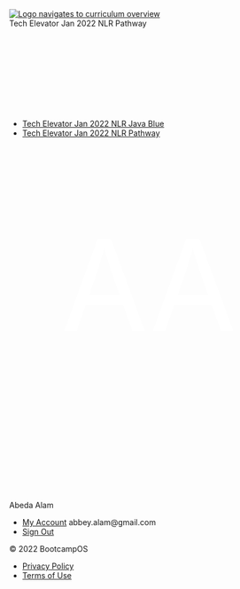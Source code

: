 <!DOCTYPE html>
<html lang='en'>
<head>
<title>CliftonStrengths Introduction</title>
<meta content='width=device-width, initial-scale=1.0, maximum-scale=5.0, shrink-to-fit=no' name='viewport'>
<link rel="shortcut icon" type="image/x-icon" href="/assets/bootcamp_os/favicon-799e146796e317b71579375a9018ae92c0b5ae4fa441127c3e8d19ab197da06e.ico" />
<link rel="stylesheet" media="all" href="/assets/application-60e56b90a940d3a977b5ec3389276b9a99e8c077b69279364c52f306a8b3ed19.css" />
<link rel="stylesheet" media="all" href="/packs/application-18c662166a605e4148afa25906ac0214.css" />
<script src="/packs/application-4063940a13e45f48ddaa.js"></script>
<script src="/assets/application-ced8196be247e5a924ba78871b8591bb5dc784ab1b4fa1bf0e888815a3a85d5a.js"></script>
<meta name="csrf-param" content="authenticity_token" />
<meta name="csrf-token" content="6V/hnJpHx0usyijidqtAPn65KxUYSFckf+Q1gH8bBJs8HTIjraQT02wpRC0NL7xioAneMX4v6kc2cZgj8ME6QA==" />
<script src='//use.typekit.net/fta2tko.js'></script>
<script>
  <!-- Google Tag Manager -->
    (function(w,d,s,l,i){w[l]=w[l]||[];w[l].push({'gtm.start':
    new Date().getTime(),event:'gtm.js'});var f=d.getElementsByTagName(s)[0],
    j=d.createElement(s),dl=l!='dataLayer'?'&l='+l:'';j.async=true;j.src=
    'https://www.googletagmanager.com/gtm.js?id='+i+dl;f.parentNode.insertBefore(j,f);
    })(window,document,'script','dataLayer','GTM-PL8P96T');
  <!-- End Google Tag Manager -->
</script>
<script>
  try { Typekit.load({ async: false }); } catch(e) {}
</script>
</head>
<body class=''>
<!-- Google Tag Manager (noscript) -->
<noscript>
<iframe height='0' src='https://www.googletagmanager.com/ns.html?id=GTM-PL8P96T' style='display:none;visibility:hidden' width='0'></iframe>
<!-- End Google Tag Manager (noscript) -->
</noscript>
<div class='primary-navigation navshadow' id='primary-navigation'>
<a href="/"><img class="custom-logo" title="Logo navigates to curriculum overview" src="https://bootcamp-os-lms-prd-public.s3.us-west-2.amazonaws.com/content/tech-elevator-nav.png" /></a>
<div class='item'>
<div class='navigation-dropdown' title='Tech Elevator Jan 2022 NLR Pathway'>
<div class='label'>
<div class='cohort-label'>
Tech Elevator Jan 2022 NLR Pathway
</div>
<svg class="icon" title="hover over to display dropdown of cohorts"><use xlink:href="/assets/images/svg/svg-sprite-navigation-symbol.svg#ic_arrow_drop_down_24px"></use></svg>
</div>
<ul class='list'>
<li class='item'>
<a title="Tech Elevator Jan 2022 NLR Java Blue" href="/cohorts/33">Tech Elevator Jan 2022 NLR Java Blue</a>
</li>
<li class='item'>
<a title="Tech Elevator Jan 2022 NLR Pathway" href="/cohorts/36">Tech Elevator Jan 2022 NLR Pathway</a>
</li>
</ul>
</div>
</div>
<div class='notifications'><div data-react-class="Notifications" data-react-props="{&quot;isMobileDevice&quot;:false}"></div></div>
<div id='user-slide-out'></div>
<div class='item'>
<div class='navigation-dropdown'>
<div class='label'>
<div class='user-avatar'>
<svg viewBox='0 0 80 80'>
<text fill='#FFFFFF' font-size='36' font-weight='400'>
<tspan text-anchor='middle' x='40' y='53'>
AA
</tspan>
</text>
</svg>
</div>
Abeda Alam
<svg class="icon" title="title user avatar hover over for dropdown menu"><use xlink:href="/assets/images/svg/svg-sprite-navigation-symbol.svg#ic_arrow_drop_down_24px"></use></svg>
</div>
<ul class='list'>
<li class='item'>
<a target="_blank" href="https://auth.techelevator.com/account">My Account</a>
<span class='account-email'>abbey.alam@gmail.com</span>
</li>
<li class='item'>
<a href="/sign_out">Sign Out</a>
</li>
</ul>
</div>
</div>
</div>

<main>
<script src="/javascripts/mathjax/tex-svg.js"></script>
<div data-react-class="content_files/Lesson" data-react-props="{&quot;checkpoint&quot;:{&quot;info&quot;:{&quot;cohortId&quot;:36,&quot;cohortMode&quot;:&quot;Percentage&quot;,&quot;checkpointsByState&quot;:{&quot;done&quot;:null,&quot;retry&quot;:null,&quot;started&quot;:null,&quot;needs_review&quot;:null},&quot;challengeTotal&quot;:0,&quot;contentFilesSubmission&quot;:null,&quot;challengeCorrect&quot;:0},&quot;checkpointIsAutoscored&quot;:false,&quot;attemptsRemaining&quot;:null,&quot;timeLimit&quot;:null,&quot;shoudlLoadStudentScores&quot;:true},&quot;cohort&quot;:{&quot;id&quot;:36,&quot;mode&quot;:&quot;Percentage&quot;,&quot;isSandBox&quot;:false,&quot;path&quot;:&quot;/cohorts/36&quot;,&quot;isWhiteLabeled&quot;:true,&quot;customLogo&quot;:&quot;https://bootcamp-os-lms-prd-public.s3.us-west-2.amazonaws.com/content/tech-elevator-nav.png&quot;,&quot;progressThresholds&quot;:[0,50,66,80,90,100],&quot;allowPairedSubmissions&quot;:false,&quot;students&quot;:[{&quot;full_name&quot;:&quot;Nayef Taleb&quot;,&quot;email&quot;:&quot;nayeftaleb@gmail.com&quot;,&quot;id&quot;:340,&quot;uid&quot;:&quot;86bd061a42a7d4b6d7&quot;,&quot;student&quot;:true,&quot;cohort_id&quot;:36,&quot;github_username&quot;:&quot;&quot;,&quot;initials&quot;:&quot;NT&quot;,&quot;profile_image&quot;:null,&quot;user_tags&quot;:[{&quot;id&quot;:130,&quot;color&quot;:&quot;#FFE6B5&quot;,&quot;name&quot;:&quot;CURRENT: Dearborn, MI&quot;},{&quot;id&quot;:132,&quot;color&quot;:&quot;#CCE0F0&quot;,&quot;name&quot;:&quot;Open to Remote&quot;},{&quot;id&quot;:131,&quot;color&quot;:&quot;#D9D9D9&quot;,&quot;name&quot;:&quot;RELO: Open to East Coast&quot;}]},{&quot;full_name&quot;:&quot;Jozaelle Adrien&quot;,&quot;email&quot;:&quot;jozaelle@gmail.com&quot;,&quot;id&quot;:334,&quot;uid&quot;:&quot;147e0f571092f04136&quot;,&quot;student&quot;:true,&quot;cohort_id&quot;:36,&quot;github_username&quot;:&quot;&quot;,&quot;initials&quot;:&quot;JA&quot;,&quot;profile_image&quot;:null,&quot;user_tags&quot;:[{&quot;id&quot;:90,&quot;color&quot;:&quot;#FFE6B5&quot;,&quot;name&quot;:&quot;Current: NYC&quot;},{&quot;id&quot;:111,&quot;color&quot;:&quot;#D4E8C5&quot;,&quot;name&quot;:&quot;RELO: NYC, NJ, MD, VA, DC&quot;}]},{&quot;full_name&quot;:&quot;Robert Presley&quot;,&quot;email&quot;:&quot;robepresley@gmail.com&quot;,&quot;id&quot;:312,&quot;uid&quot;:&quot;9c1f7be7d82fdc0df9&quot;,&quot;student&quot;:true,&quot;cohort_id&quot;:36,&quot;github_username&quot;:&quot;&quot;,&quot;initials&quot;:&quot;RP&quot;,&quot;profile_image&quot;:null,&quot;user_tags&quot;:[{&quot;id&quot;:140,&quot;color&quot;:&quot;#FFE6B5&quot;,&quot;name&quot;:&quot;CURRENT: DC Area&quot;},{&quot;id&quot;:116,&quot;color&quot;:&quot;#D4E8C5&quot;,&quot;name&quot;:&quot;RELO: OPEN&quot;},{&quot;id&quot;:132,&quot;color&quot;:&quot;#CCE0F0&quot;,&quot;name&quot;:&quot;Open to Remote&quot;}]},{&quot;full_name&quot;:&quot;Allison Finn&quot;,&quot;email&quot;:&quot;finn.allison@gmail.com&quot;,&quot;id&quot;:314,&quot;uid&quot;:&quot;a8ce24658413615657&quot;,&quot;student&quot;:true,&quot;cohort_id&quot;:36,&quot;github_username&quot;:&quot;&quot;,&quot;initials&quot;:&quot;AF&quot;,&quot;profile_image&quot;:null,&quot;user_tags&quot;:[{&quot;id&quot;:88,&quot;color&quot;:&quot;#F7CFC6&quot;,&quot;name&quot;:&quot;Key&quot;}]},{&quot;full_name&quot;:&quot;Lily LaFleur&quot;,&quot;email&quot;:&quot;lilyannlafleur@gmail.com&quot;,&quot;id&quot;:321,&quot;uid&quot;:&quot;84f800a50a62db4768&quot;,&quot;student&quot;:true,&quot;cohort_id&quot;:36,&quot;github_username&quot;:&quot;&quot;,&quot;initials&quot;:&quot;LL&quot;,&quot;profile_image&quot;:null,&quot;user_tags&quot;:[{&quot;id&quot;:90,&quot;color&quot;:&quot;#FFE6B5&quot;,&quot;name&quot;:&quot;Current: NYC&quot;},{&quot;id&quot;:119,&quot;color&quot;:&quot;#DFCCF0&quot;,&quot;name&quot;:&quot;RELO: Moving to Utah by EOY&quot;},{&quot;id&quot;:107,&quot;color&quot;:&quot;#CCE0F0&quot;,&quot;name&quot;:&quot;Wants Remote Ideally&quot;}]},{&quot;full_name&quot;:&quot;Deangela Townsend-Brooks&quot;,&quot;email&quot;:&quot;townsendbrooksa@gmail.com&quot;,&quot;id&quot;:357,&quot;uid&quot;:&quot;48bba6160eeb714ec6&quot;,&quot;student&quot;:true,&quot;cohort_id&quot;:36,&quot;github_username&quot;:&quot;&quot;,&quot;initials&quot;:&quot;DT&quot;,&quot;profile_image&quot;:null,&quot;user_tags&quot;:[{&quot;id&quot;:88,&quot;color&quot;:&quot;#F7CFC6&quot;,&quot;name&quot;:&quot;Key&quot;}]},{&quot;full_name&quot;:&quot;Zachary Snyder&quot;,&quot;email&quot;:&quot;zachsnyderg@gmail.com&quot;,&quot;id&quot;:361,&quot;uid&quot;:&quot;a2ab1e91635d4c3f48&quot;,&quot;student&quot;:true,&quot;cohort_id&quot;:36,&quot;github_username&quot;:&quot;&quot;,&quot;initials&quot;:&quot;ZS&quot;,&quot;profile_image&quot;:null,&quot;user_tags&quot;:[{&quot;id&quot;:118,&quot;color&quot;:&quot;#FFE6B5&quot;,&quot;name&quot;:&quot;CURRENT: Toledo, OH&quot;},{&quot;id&quot;:84,&quot;color&quot;:&quot;#D4E8C5&quot;,&quot;name&quot;:&quot;RELO: NO&quot;}]},{&quot;full_name&quot;:&quot;Reginald Arnedo&quot;,&quot;email&quot;:&quot;reg.arnedo@gmail.com&quot;,&quot;id&quot;:373,&quot;uid&quot;:&quot;13b8c7ad7142afb6cd&quot;,&quot;student&quot;:true,&quot;cohort_id&quot;:36,&quot;github_username&quot;:&quot;&quot;,&quot;initials&quot;:&quot;RA&quot;,&quot;profile_image&quot;:null,&quot;user_tags&quot;:[{&quot;id&quot;:138,&quot;color&quot;:&quot;#FFE6B5&quot;,&quot;name&quot;:&quot;CURRENT: California&quot;},{&quot;id&quot;:139,&quot;color&quot;:&quot;#D4E8C5&quot;,&quot;name&quot;:&quot;RELO: Moving to Ohio After Bootcamp&quot;}]},{&quot;full_name&quot;:&quot;Daniel Likeness&quot;,&quot;email&quot;:&quot;danielikeness@gmail.com&quot;,&quot;id&quot;:333,&quot;uid&quot;:&quot;c703cd27b109902690&quot;,&quot;student&quot;:true,&quot;cohort_id&quot;:36,&quot;github_username&quot;:&quot;&quot;,&quot;initials&quot;:&quot;DL&quot;,&quot;profile_image&quot;:null,&quot;user_tags&quot;:[{&quot;id&quot;:84,&quot;color&quot;:&quot;#D4E8C5&quot;,&quot;name&quot;:&quot;RELO: NO&quot;},{&quot;id&quot;:95,&quot;color&quot;:&quot;#FFE6B5&quot;,&quot;name&quot;:&quot;CURRENT: Gainesville, FL&quot;}]},{&quot;full_name&quot;:&quot;Trevor Martin&quot;,&quot;email&quot;:&quot;tdm179012@gmail.com&quot;,&quot;id&quot;:358,&quot;uid&quot;:&quot;26630eb5b6a9e99f5a&quot;,&quot;student&quot;:true,&quot;cohort_id&quot;:36,&quot;github_username&quot;:&quot;&quot;,&quot;initials&quot;:&quot;TM&quot;,&quot;profile_image&quot;:null,&quot;user_tags&quot;:[{&quot;id&quot;:116,&quot;color&quot;:&quot;#D4E8C5&quot;,&quot;name&quot;:&quot;RELO: OPEN&quot;},{&quot;id&quot;:143,&quot;color&quot;:&quot;#FFE6B5&quot;,&quot;name&quot;:&quot;CURRENT: North Carolina&quot;}]},{&quot;full_name&quot;:&quot;Samantha Gardner&quot;,&quot;email&quot;:&quot;sammiecgardner@gmail.com&quot;,&quot;id&quot;:343,&quot;uid&quot;:&quot;25d434d01c8b72a90f&quot;,&quot;student&quot;:true,&quot;cohort_id&quot;:36,&quot;github_username&quot;:&quot;&quot;,&quot;initials&quot;:&quot;SG&quot;,&quot;profile_image&quot;:null,&quot;user_tags&quot;:[{&quot;id&quot;:103,&quot;color&quot;:&quot;#FFE6B5&quot;,&quot;name&quot;:&quot;CURRENT: Detroit, MI&quot;},{&quot;id&quot;:108,&quot;color&quot;:&quot;#D4E8C5&quot;,&quot;name&quot;:&quot;RELO: Open, prefer warm&quot;}]},{&quot;full_name&quot;:&quot;Ansen Cakir&quot;,&quot;email&quot;:&quot;ansencakir17@gmail.com&quot;,&quot;id&quot;:348,&quot;uid&quot;:&quot;86602f8dfc4d2b6074&quot;,&quot;student&quot;:true,&quot;cohort_id&quot;:36,&quot;github_username&quot;:&quot;&quot;,&quot;initials&quot;:&quot;AC&quot;,&quot;profile_image&quot;:null,&quot;user_tags&quot;:[{&quot;id&quot;:84,&quot;color&quot;:&quot;#D4E8C5&quot;,&quot;name&quot;:&quot;RELO: NO&quot;},{&quot;id&quot;:89,&quot;color&quot;:&quot;#FFE6B5&quot;,&quot;name&quot;:&quot;Current: Central Jersey&quot;}]},{&quot;full_name&quot;:&quot;John Picillo&quot;,&quot;email&quot;:&quot;johnpicillo@gmail.com&quot;,&quot;id&quot;:313,&quot;uid&quot;:&quot;8143428cea7c041267&quot;,&quot;student&quot;:true,&quot;cohort_id&quot;:36,&quot;github_username&quot;:&quot;&quot;,&quot;initials&quot;:&quot;JP&quot;,&quot;profile_image&quot;:null,&quot;user_tags&quot;:[{&quot;id&quot;:109,&quot;color&quot;:&quot;#FFE6B5&quot;,&quot;name&quot;:&quot;CURRENT: Chicago, IL&quot;},{&quot;id&quot;:110,&quot;color&quot;:&quot;#D4E8C5&quot;,&quot;name&quot;:&quot;RELO: Maybe&quot;}]},{&quot;full_name&quot;:&quot;Sam Watts&quot;,&quot;email&quot;:&quot;sam.watts989@gmail.com&quot;,&quot;id&quot;:344,&quot;uid&quot;:&quot;5556105c764b0ecbaf&quot;,&quot;student&quot;:true,&quot;cohort_id&quot;:36,&quot;github_username&quot;:&quot;&quot;,&quot;initials&quot;:&quot;SW&quot;,&quot;profile_image&quot;:null,&quot;user_tags&quot;:[{&quot;id&quot;:141,&quot;color&quot;:&quot;#FFE6B5&quot;,&quot;name&quot;:&quot;CURRENT: Ft. Meyers, FL&quot;},{&quot;id&quot;:110,&quot;color&quot;:&quot;#D4E8C5&quot;,&quot;name&quot;:&quot;RELO: Maybe&quot;}]},{&quot;full_name&quot;:&quot;Kevin Flinn&quot;,&quot;email&quot;:&quot;kflinn1224@gmail.com&quot;,&quot;id&quot;:307,&quot;uid&quot;:&quot;f0a8d47b0aad0ca882&quot;,&quot;student&quot;:true,&quot;cohort_id&quot;:36,&quot;github_username&quot;:&quot;&quot;,&quot;initials&quot;:&quot;KF&quot;,&quot;profile_image&quot;:null,&quot;user_tags&quot;:[{&quot;id&quot;:115,&quot;color&quot;:&quot;#FFE6B5&quot;,&quot;name&quot;:&quot;CURRENT: Batavia, IL&quot;},{&quot;id&quot;:116,&quot;color&quot;:&quot;#D4E8C5&quot;,&quot;name&quot;:&quot;RELO: OPEN&quot;}]},{&quot;full_name&quot;:&quot;Deserae Kaufman&quot;,&quot;email&quot;:&quot;deserae.kaufman@gmail.com&quot;,&quot;id&quot;:325,&quot;uid&quot;:&quot;7cd4cbe5b4a7dccd1f&quot;,&quot;student&quot;:true,&quot;cohort_id&quot;:36,&quot;github_username&quot;:&quot;&quot;,&quot;initials&quot;:&quot;DK&quot;,&quot;profile_image&quot;:null,&quot;user_tags&quot;:[{&quot;id&quot;:103,&quot;color&quot;:&quot;#FFE6B5&quot;,&quot;name&quot;:&quot;CURRENT: Detroit, MI&quot;},{&quot;id&quot;:84,&quot;color&quot;:&quot;#D4E8C5&quot;,&quot;name&quot;:&quot;RELO: NO&quot;}]},{&quot;full_name&quot;:&quot;Micole Robinson&quot;,&quot;email&quot;:&quot;hobbsmicole@att.net&quot;,&quot;id&quot;:354,&quot;uid&quot;:&quot;b86d2e577bdc211a8d&quot;,&quot;student&quot;:true,&quot;cohort_id&quot;:36,&quot;github_username&quot;:&quot;&quot;,&quot;initials&quot;:&quot;MR&quot;,&quot;profile_image&quot;:null,&quot;user_tags&quot;:[{&quot;id&quot;:88,&quot;color&quot;:&quot;#F7CFC6&quot;,&quot;name&quot;:&quot;Key&quot;}]},{&quot;full_name&quot;:&quot;James Miller&quot;,&quot;email&quot;:&quot;jimiller.va@gmail.com&quot;,&quot;id&quot;:353,&quot;uid&quot;:&quot;e5665d640186300811&quot;,&quot;student&quot;:true,&quot;cohort_id&quot;:36,&quot;github_username&quot;:&quot;&quot;,&quot;initials&quot;:&quot;JM&quot;,&quot;profile_image&quot;:null,&quot;user_tags&quot;:[{&quot;id&quot;:105,&quot;color&quot;:&quot;#FFE6B5&quot;,&quot;name&quot;:&quot;CURRENT: Raleigh, NC&quot;},{&quot;id&quot;:108,&quot;color&quot;:&quot;#D4E8C5&quot;,&quot;name&quot;:&quot;RELO: Open, prefer warm&quot;}]},{&quot;full_name&quot;:&quot;Jason Cline&quot;,&quot;email&quot;:&quot;jmcline.jc@gmail.com&quot;,&quot;id&quot;:332,&quot;uid&quot;:&quot;8070354d2f8818d0d5&quot;,&quot;student&quot;:true,&quot;cohort_id&quot;:36,&quot;github_username&quot;:&quot;&quot;,&quot;initials&quot;:&quot;JC&quot;,&quot;profile_image&quot;:null,&quot;user_tags&quot;:[{&quot;id&quot;:88,&quot;color&quot;:&quot;#F7CFC6&quot;,&quot;name&quot;:&quot;Key&quot;}]},{&quot;full_name&quot;:&quot;Evan Hacker&quot;,&quot;email&quot;:&quot;devwithev@gmail.com&quot;,&quot;id&quot;:352,&quot;uid&quot;:&quot;a9d770f655753a35ce&quot;,&quot;student&quot;:true,&quot;cohort_id&quot;:36,&quot;github_username&quot;:&quot;&quot;,&quot;initials&quot;:&quot;EH&quot;,&quot;profile_image&quot;:null,&quot;user_tags&quot;:[{&quot;id&quot;:105,&quot;color&quot;:&quot;#FFE6B5&quot;,&quot;name&quot;:&quot;CURRENT: Raleigh, NC&quot;},{&quot;id&quot;:106,&quot;color&quot;:&quot;#D4E8C5&quot;,&quot;name&quot;:&quot;RELO: Open to South&quot;},{&quot;id&quot;:107,&quot;color&quot;:&quot;#CCE0F0&quot;,&quot;name&quot;:&quot;Wants Remote Ideally&quot;}]},{&quot;full_name&quot;:&quot;Jane Helt&quot;,&quot;email&quot;:&quot;janie_helt2001@yahoo.com&quot;,&quot;id&quot;:349,&quot;uid&quot;:&quot;861ade46cf25b782db&quot;,&quot;student&quot;:true,&quot;cohort_id&quot;:36,&quot;github_username&quot;:&quot;&quot;,&quot;initials&quot;:&quot;JH&quot;,&quot;profile_image&quot;:null,&quot;user_tags&quot;:[{&quot;id&quot;:88,&quot;color&quot;:&quot;#F7CFC6&quot;,&quot;name&quot;:&quot;Key&quot;}]},{&quot;full_name&quot;:&quot;Logan Siefker&quot;,&quot;email&quot;:&quot;logansiefker@gmail.com&quot;,&quot;id&quot;:338,&quot;uid&quot;:&quot;15d8e0a84d9e39ef1c&quot;,&quot;student&quot;:true,&quot;cohort_id&quot;:36,&quot;github_username&quot;:&quot;&quot;,&quot;initials&quot;:&quot;LS&quot;,&quot;profile_image&quot;:null,&quot;user_tags&quot;:[{&quot;id&quot;:116,&quot;color&quot;:&quot;#D4E8C5&quot;,&quot;name&quot;:&quot;RELO: OPEN&quot;},{&quot;id&quot;:120,&quot;color&quot;:&quot;#FFE6B5&quot;,&quot;name&quot;:&quot;CURRENT: Columbus, OH&quot;}]},{&quot;full_name&quot;:&quot;Joe Sander&quot;,&quot;email&quot;:&quot;jrsander88@gmail.com&quot;,&quot;id&quot;:327,&quot;uid&quot;:&quot;4d510ace0f15620658&quot;,&quot;student&quot;:true,&quot;cohort_id&quot;:36,&quot;github_username&quot;:&quot;&quot;,&quot;initials&quot;:&quot;JS&quot;,&quot;profile_image&quot;:null,&quot;user_tags&quot;:[{&quot;id&quot;:84,&quot;color&quot;:&quot;#D4E8C5&quot;,&quot;name&quot;:&quot;RELO: NO&quot;},{&quot;id&quot;:103,&quot;color&quot;:&quot;#FFE6B5&quot;,&quot;name&quot;:&quot;CURRENT: Detroit, MI&quot;}]},{&quot;full_name&quot;:&quot;Rukhsar Hussain&quot;,&quot;email&quot;:&quot;adilrukhsar444@gmail.com&quot;,&quot;id&quot;:328,&quot;uid&quot;:&quot;be11dfa0f0e58bdd91&quot;,&quot;student&quot;:true,&quot;cohort_id&quot;:36,&quot;github_username&quot;:&quot;&quot;,&quot;initials&quot;:&quot;RH&quot;,&quot;profile_image&quot;:null,&quot;user_tags&quot;:[{&quot;id&quot;:88,&quot;color&quot;:&quot;#F7CFC6&quot;,&quot;name&quot;:&quot;Key&quot;}]},{&quot;full_name&quot;:&quot;Alex Rollins&quot;,&quot;email&quot;:&quot;alex.rollins408@gmail.com&quot;,&quot;id&quot;:331,&quot;uid&quot;:&quot;7cf848e25bef3d7261&quot;,&quot;student&quot;:true,&quot;cohort_id&quot;:36,&quot;github_username&quot;:&quot;&quot;,&quot;initials&quot;:&quot;AR&quot;,&quot;profile_image&quot;:null,&quot;user_tags&quot;:[{&quot;id&quot;:85,&quot;color&quot;:&quot;#FFE6B5&quot;,&quot;name&quot;:&quot;Current: Cleveland, OH&quot;},{&quot;id&quot;:86,&quot;color&quot;:&quot;#D4E8C5&quot;,&quot;name&quot;:&quot;RELO: Appalachia or Rockies-No major cities&quot;}]},{&quot;full_name&quot;:&quot;Candice Alexander&quot;,&quot;email&quot;:&quot;candicejalexander@gmail.com&quot;,&quot;id&quot;:342,&quot;uid&quot;:&quot;1b648c8fb803044e11&quot;,&quot;student&quot;:true,&quot;cohort_id&quot;:36,&quot;github_username&quot;:&quot;&quot;,&quot;initials&quot;:&quot;CA&quot;,&quot;profile_image&quot;:null,&quot;user_tags&quot;:[{&quot;id&quot;:88,&quot;color&quot;:&quot;#F7CFC6&quot;,&quot;name&quot;:&quot;Key&quot;}]},{&quot;full_name&quot;:&quot;Nia-Marii Bratton&quot;,&quot;email&quot;:&quot;niamarii.bratton@gmail.com&quot;,&quot;id&quot;:339,&quot;uid&quot;:&quot;eba5c885230bad36a7&quot;,&quot;student&quot;:true,&quot;cohort_id&quot;:36,&quot;github_username&quot;:&quot;&quot;,&quot;initials&quot;:&quot;NB&quot;,&quot;profile_image&quot;:null,&quot;user_tags&quot;:[{&quot;id&quot;:88,&quot;color&quot;:&quot;#F7CFC6&quot;,&quot;name&quot;:&quot;Key&quot;}]},{&quot;full_name&quot;:&quot;Luigi Ladisa&quot;,&quot;email&quot;:&quot;luigilad@gmail.com&quot;,&quot;id&quot;:322,&quot;uid&quot;:&quot;251eeac6e616a0fe1f&quot;,&quot;student&quot;:true,&quot;cohort_id&quot;:36,&quot;github_username&quot;:&quot;&quot;,&quot;initials&quot;:&quot;LL&quot;,&quot;profile_image&quot;:null,&quot;user_tags&quot;:[{&quot;id&quot;:84,&quot;color&quot;:&quot;#D4E8C5&quot;,&quot;name&quot;:&quot;RELO: NO&quot;},{&quot;id&quot;:121,&quot;color&quot;:&quot;#FFE6B5&quot;,&quot;name&quot;:&quot;CURRENT: Ft. Lauderdale, FL&quot;}]},{&quot;full_name&quot;:&quot;Kelvin Telon&quot;,&quot;email&quot;:&quot;telon.kelvin77@gmail.com&quot;,&quot;id&quot;:315,&quot;uid&quot;:&quot;8802c570124d1e7f65&quot;,&quot;student&quot;:true,&quot;cohort_id&quot;:36,&quot;github_username&quot;:&quot;&quot;,&quot;initials&quot;:&quot;KT&quot;,&quot;profile_image&quot;:null,&quot;user_tags&quot;:[{&quot;id&quot;:114,&quot;color&quot;:&quot;#FFE6B5&quot;,&quot;name&quot;:&quot;CURRENT: Boston, MA area&quot;},{&quot;id&quot;:84,&quot;color&quot;:&quot;#D4E8C5&quot;,&quot;name&quot;:&quot;RELO: NO&quot;},{&quot;id&quot;:107,&quot;color&quot;:&quot;#CCE0F0&quot;,&quot;name&quot;:&quot;Wants Remote Ideally&quot;}]},{&quot;full_name&quot;:&quot;Lara Bartol-Kuhlman&quot;,&quot;email&quot;:&quot;larakuhlman@gmail.com&quot;,&quot;id&quot;:336,&quot;uid&quot;:&quot;4dfda5f2ce080d9135&quot;,&quot;student&quot;:true,&quot;cohort_id&quot;:36,&quot;github_username&quot;:&quot;&quot;,&quot;initials&quot;:&quot;LB&quot;,&quot;profile_image&quot;:null,&quot;user_tags&quot;:[{&quot;id&quot;:84,&quot;color&quot;:&quot;#D4E8C5&quot;,&quot;name&quot;:&quot;RELO: NO&quot;},{&quot;id&quot;:118,&quot;color&quot;:&quot;#FFE6B5&quot;,&quot;name&quot;:&quot;CURRENT: Toledo, OH&quot;}]},{&quot;full_name&quot;:&quot;Abeda Alam&quot;,&quot;email&quot;:&quot;abbey.alam@gmail.com&quot;,&quot;id&quot;:347,&quot;uid&quot;:&quot;3dc13d8939b7032bac&quot;,&quot;student&quot;:true,&quot;cohort_id&quot;:36,&quot;github_username&quot;:&quot;&quot;,&quot;initials&quot;:&quot;AA&quot;,&quot;profile_image&quot;:null,&quot;user_tags&quot;:[{&quot;id&quot;:82,&quot;color&quot;:&quot;#FFE6B5&quot;,&quot;name&quot;:&quot;Current: New York&quot;},{&quot;id&quot;:83,&quot;color&quot;:&quot;#D4E8C5&quot;,&quot;name&quot;:&quot;RELO: West Coast&quot;},{&quot;id&quot;:132,&quot;color&quot;:&quot;#CCE0F0&quot;,&quot;name&quot;:&quot;Open to Remote&quot;}]},{&quot;full_name&quot;:&quot;Madeline Meyers&quot;,&quot;email&quot;:&quot;maddiemeyers@outlook.com&quot;,&quot;id&quot;:309,&quot;uid&quot;:&quot;261c2017c26a22fa53&quot;,&quot;student&quot;:true,&quot;cohort_id&quot;:36,&quot;github_username&quot;:&quot;&quot;,&quot;initials&quot;:&quot;MM&quot;,&quot;profile_image&quot;:null,&quot;user_tags&quot;:[{&quot;id&quot;:114,&quot;color&quot;:&quot;#FFE6B5&quot;,&quot;name&quot;:&quot;CURRENT: Boston, MA area&quot;},{&quot;id&quot;:84,&quot;color&quot;:&quot;#D4E8C5&quot;,&quot;name&quot;:&quot;RELO: NO&quot;}]},{&quot;full_name&quot;:&quot;Cameron Nagy&quot;,&quot;email&quot;:&quot;camrong0623@gmail.com&quot;,&quot;id&quot;:330,&quot;uid&quot;:&quot;20f9522a89a4f9c7b0&quot;,&quot;student&quot;:true,&quot;cohort_id&quot;:36,&quot;github_username&quot;:&quot;&quot;,&quot;initials&quot;:&quot;CN&quot;,&quot;profile_image&quot;:null,&quot;user_tags&quot;:[{&quot;id&quot;:92,&quot;color&quot;:&quot;#D4E8C5&quot;,&quot;name&quot;:&quot;RELO: East Coast&quot;},{&quot;id&quot;:93,&quot;color&quot;:&quot;#FFE6B5&quot;,&quot;name&quot;:&quot;CURRENT: Panama City Beach, FL&quot;},{&quot;id&quot;:132,&quot;color&quot;:&quot;#CCE0F0&quot;,&quot;name&quot;:&quot;Open to Remote&quot;}]},{&quot;full_name&quot;:&quot;Devin Butts&quot;,&quot;email&quot;:&quot;devinmbutts@gmail.com&quot;,&quot;id&quot;:320,&quot;uid&quot;:&quot;2f0093f8f3f2cd0539&quot;,&quot;student&quot;:true,&quot;cohort_id&quot;:36,&quot;github_username&quot;:&quot;&quot;,&quot;initials&quot;:&quot;DB&quot;,&quot;profile_image&quot;:null,&quot;user_tags&quot;:[{&quot;id&quot;:84,&quot;color&quot;:&quot;#D4E8C5&quot;,&quot;name&quot;:&quot;RELO: NO&quot;},{&quot;id&quot;:104,&quot;color&quot;:&quot;#FFE6B5&quot;,&quot;name&quot;:&quot;CURRENT: Grand Rapids, MI&quot;}]},{&quot;full_name&quot;:&quot;Vanessa Garrett&quot;,&quot;email&quot;:&quot;teamgarrett719@gmail.com&quot;,&quot;id&quot;:345,&quot;uid&quot;:&quot;3f506b8b05fadc97c2&quot;,&quot;student&quot;:true,&quot;cohort_id&quot;:36,&quot;github_username&quot;:&quot;&quot;,&quot;initials&quot;:&quot;VG&quot;,&quot;profile_image&quot;:null,&quot;user_tags&quot;:[{&quot;id&quot;:88,&quot;color&quot;:&quot;#F7CFC6&quot;,&quot;name&quot;:&quot;Key&quot;}]},{&quot;full_name&quot;:&quot;Brian Rodriguez&quot;,&quot;email&quot;:&quot;brian.epsi@gmail.com&quot;,&quot;id&quot;:337,&quot;uid&quot;:&quot;86c51e33cc7a5e260b&quot;,&quot;student&quot;:true,&quot;cohort_id&quot;:36,&quot;github_username&quot;:&quot;&quot;,&quot;initials&quot;:&quot;BR&quot;,&quot;profile_image&quot;:null,&quot;user_tags&quot;:[{&quot;id&quot;:90,&quot;color&quot;:&quot;#FFE6B5&quot;,&quot;name&quot;:&quot;Current: NYC&quot;},{&quot;id&quot;:91,&quot;color&quot;:&quot;#D4E8C5&quot;,&quot;name&quot;:&quot;RELO: TX, FL, NH&quot;}]},{&quot;full_name&quot;:&quot;Anthony Lazar&quot;,&quot;email&quot;:&quot;anthlazar@gmail.com&quot;,&quot;id&quot;:335,&quot;uid&quot;:&quot;e5e9dfa8a112eb049a&quot;,&quot;student&quot;:true,&quot;cohort_id&quot;:36,&quot;github_username&quot;:&quot;&quot;,&quot;initials&quot;:&quot;AL&quot;,&quot;profile_image&quot;:null,&quot;user_tags&quot;:[{&quot;id&quot;:88,&quot;color&quot;:&quot;#F7CFC6&quot;,&quot;name&quot;:&quot;Key&quot;}]},{&quot;full_name&quot;:&quot;Phillip Baucom&quot;,&quot;email&quot;:&quot;fsuphil10@gmail.com&quot;,&quot;id&quot;:308,&quot;uid&quot;:&quot;e1d4ac87ed49b8b3db&quot;,&quot;student&quot;:true,&quot;cohort_id&quot;:36,&quot;github_username&quot;:&quot;&quot;,&quot;initials&quot;:&quot;PB&quot;,&quot;profile_image&quot;:null,&quot;user_tags&quot;:[{&quot;id&quot;:135,&quot;color&quot;:&quot;#FFE6B5&quot;,&quot;name&quot;:&quot;CURRENT: Orlando, FL&quot;},{&quot;id&quot;:107,&quot;color&quot;:&quot;#CCE0F0&quot;,&quot;name&quot;:&quot;Wants Remote Ideally&quot;},{&quot;id&quot;:84,&quot;color&quot;:&quot;#D4E8C5&quot;,&quot;name&quot;:&quot;RELO: NO&quot;}]},{&quot;full_name&quot;:&quot;Stephen Schwendener&quot;,&quot;email&quot;:&quot;sdschwendener@protonmail.com&quot;,&quot;id&quot;:366,&quot;uid&quot;:&quot;da0044024eaac7ff86&quot;,&quot;student&quot;:true,&quot;cohort_id&quot;:36,&quot;github_username&quot;:&quot;&quot;,&quot;initials&quot;:&quot;SS&quot;,&quot;profile_image&quot;:null,&quot;user_tags&quot;:[{&quot;id&quot;:116,&quot;color&quot;:&quot;#D4E8C5&quot;,&quot;name&quot;:&quot;RELO: OPEN&quot;}]},{&quot;full_name&quot;:&quot;William Folck&quot;,&quot;email&quot;:&quot;wkfolck@hotmail.com&quot;,&quot;id&quot;:326,&quot;uid&quot;:&quot;17526f6af00bd1d375&quot;,&quot;student&quot;:true,&quot;cohort_id&quot;:36,&quot;github_username&quot;:&quot;&quot;,&quot;initials&quot;:&quot;WF&quot;,&quot;profile_image&quot;:null,&quot;user_tags&quot;:[{&quot;id&quot;:88,&quot;color&quot;:&quot;#F7CFC6&quot;,&quot;name&quot;:&quot;Key&quot;}]},{&quot;full_name&quot;:&quot;Oxana Howery&quot;,&quot;email&quot;:&quot;oxana.howery@gmail.com&quot;,&quot;id&quot;:311,&quot;uid&quot;:&quot;1bc1ed042e439ede57&quot;,&quot;student&quot;:true,&quot;cohort_id&quot;:36,&quot;github_username&quot;:&quot;&quot;,&quot;initials&quot;:&quot;OH&quot;,&quot;profile_image&quot;:null,&quot;user_tags&quot;:[{&quot;id&quot;:110,&quot;color&quot;:&quot;#D4E8C5&quot;,&quot;name&quot;:&quot;RELO: Maybe&quot;},{&quot;id&quot;:134,&quot;color&quot;:&quot;#FFE6B5&quot;,&quot;name&quot;:&quot;CURRENT: Charlotte, NC&quot;}]},{&quot;full_name&quot;:&quot;Colin Davis&quot;,&quot;email&quot;:&quot;crdavis1997@yahoo.com&quot;,&quot;id&quot;:376,&quot;uid&quot;:&quot;ab6a3935c8f8556f86&quot;,&quot;student&quot;:true,&quot;cohort_id&quot;:36,&quot;github_username&quot;:&quot;&quot;,&quot;initials&quot;:&quot;CD&quot;,&quot;profile_image&quot;:null,&quot;user_tags&quot;:[{&quot;id&quot;:94,&quot;color&quot;:&quot;#FFE6B5&quot;,&quot;name&quot;:&quot;CURRENT: Dallas, TX&quot;},{&quot;id&quot;:84,&quot;color&quot;:&quot;#D4E8C5&quot;,&quot;name&quot;:&quot;RELO: NO&quot;}]},{&quot;full_name&quot;:&quot;Kevin McGoldrick&quot;,&quot;email&quot;:&quot;kevin@kevinmcgoldrick.com&quot;,&quot;id&quot;:341,&quot;uid&quot;:&quot;d0ab8a61d3baf65591&quot;,&quot;student&quot;:true,&quot;cohort_id&quot;:36,&quot;github_username&quot;:&quot;&quot;,&quot;initials&quot;:&quot;KM&quot;,&quot;profile_image&quot;:null,&quot;user_tags&quot;:[{&quot;id&quot;:84,&quot;color&quot;:&quot;#D4E8C5&quot;,&quot;name&quot;:&quot;RELO: NO&quot;},{&quot;id&quot;:90,&quot;color&quot;:&quot;#FFE6B5&quot;,&quot;name&quot;:&quot;Current: NYC&quot;},{&quot;id&quot;:132,&quot;color&quot;:&quot;#CCE0F0&quot;,&quot;name&quot;:&quot;Open to Remote&quot;}]},{&quot;full_name&quot;:&quot;Kris Jackson&quot;,&quot;email&quot;:&quot;kjackson2319@gmail.com&quot;,&quot;id&quot;:371,&quot;uid&quot;:&quot;95facd5947d9049226&quot;,&quot;student&quot;:true,&quot;cohort_id&quot;:36,&quot;github_username&quot;:&quot;&quot;,&quot;initials&quot;:&quot;KJ&quot;,&quot;profile_image&quot;:null,&quot;user_tags&quot;:[{&quot;id&quot;:117,&quot;color&quot;:&quot;#FFE6B5&quot;,&quot;name&quot;:&quot;CURRENT: Farmington, NM&quot;},{&quot;id&quot;:84,&quot;color&quot;:&quot;#D4E8C5&quot;,&quot;name&quot;:&quot;RELO: NO&quot;},{&quot;id&quot;:107,&quot;color&quot;:&quot;#CCE0F0&quot;,&quot;name&quot;:&quot;Wants Remote Ideally&quot;}]},{&quot;full_name&quot;:&quot;Michael Miller&quot;,&quot;email&quot;:&quot;mick.miller07@yahoo.com&quot;,&quot;id&quot;:378,&quot;uid&quot;:&quot;4511f0ff27e8396601&quot;,&quot;student&quot;:true,&quot;cohort_id&quot;:36,&quot;github_username&quot;:&quot;&quot;,&quot;initials&quot;:&quot;MM&quot;,&quot;profile_image&quot;:null,&quot;user_tags&quot;:[{&quot;id&quot;:127,&quot;color&quot;:&quot;#D4E8C5&quot;,&quot;name&quot;:&quot;RELO: North Texas&quot;},{&quot;id&quot;:125,&quot;color&quot;:&quot;#FFE6B5&quot;,&quot;name&quot;:&quot;CURRENT: Denton, TX&quot;}]},{&quot;full_name&quot;:&quot;Marcello Hwang&quot;,&quot;email&quot;:&quot;marcellohhwang@gmail.com&quot;,&quot;id&quot;:372,&quot;uid&quot;:&quot;383f484dc54305a793&quot;,&quot;student&quot;:true,&quot;cohort_id&quot;:36,&quot;github_username&quot;:&quot;&quot;,&quot;initials&quot;:&quot;MH&quot;,&quot;profile_image&quot;:null,&quot;user_tags&quot;:[{&quot;id&quot;:122,&quot;color&quot;:&quot;#D4E8C5&quot;,&quot;name&quot;:&quot;RELO: LA, Chicago, Austin, San Fran, Boston&quot;},{&quot;id&quot;:109,&quot;color&quot;:&quot;#FFE6B5&quot;,&quot;name&quot;:&quot;CURRENT: Chicago, IL&quot;}]},{&quot;full_name&quot;:&quot;A M Isaac&quot;,&quot;email&quot;:&quot;tangorie@gmail.com&quot;,&quot;id&quot;:304,&quot;uid&quot;:&quot;ff23713fc8b866ef16&quot;,&quot;student&quot;:true,&quot;cohort_id&quot;:36,&quot;github_username&quot;:&quot;&quot;,&quot;initials&quot;:&quot;AI&quot;,&quot;profile_image&quot;:null,&quot;user_tags&quot;:[{&quot;id&quot;:80,&quot;color&quot;:&quot;#FFE6B5&quot;,&quot;name&quot;:&quot;Current: Detroit&quot;},{&quot;id&quot;:84,&quot;color&quot;:&quot;#D4E8C5&quot;,&quot;name&quot;:&quot;RELO: NO&quot;}]},{&quot;full_name&quot;:&quot;Kai Indigo Wolf&quot;,&quot;email&quot;:&quot;kai.indigo.wolf@gmail.com&quot;,&quot;id&quot;:380,&quot;uid&quot;:&quot;56f3150ad67f67c250&quot;,&quot;student&quot;:true,&quot;cohort_id&quot;:36,&quot;github_username&quot;:&quot;&quot;,&quot;initials&quot;:&quot;KW&quot;,&quot;profile_image&quot;:null,&quot;user_tags&quot;:[{&quot;id&quot;:112,&quot;color&quot;:&quot;#FFE6B5&quot;,&quot;name&quot;:&quot;CURRENT: Columbia, MO&quot;},{&quot;id&quot;:107,&quot;color&quot;:&quot;#CCE0F0&quot;,&quot;name&quot;:&quot;Wants Remote Ideally&quot;},{&quot;id&quot;:145,&quot;color&quot;:&quot;#D4E8C5&quot;,&quot;name&quot;:&quot;RELO: Charlotte, NC&quot;}]},{&quot;full_name&quot;:&quot;Lindsey Jensen&quot;,&quot;email&quot;:&quot;talula@gmail.com&quot;,&quot;id&quot;:306,&quot;uid&quot;:&quot;d0ad44dbdd1c8c2263&quot;,&quot;student&quot;:true,&quot;cohort_id&quot;:36,&quot;github_username&quot;:&quot;&quot;,&quot;initials&quot;:&quot;LJ&quot;,&quot;profile_image&quot;:null,&quot;user_tags&quot;:[{&quot;id&quot;:120,&quot;color&quot;:&quot;#FFE6B5&quot;,&quot;name&quot;:&quot;CURRENT: Columbus, OH&quot;},{&quot;id&quot;:84,&quot;color&quot;:&quot;#D4E8C5&quot;,&quot;name&quot;:&quot;RELO: NO&quot;}]},{&quot;full_name&quot;:&quot;Tyler Vaughn&quot;,&quot;email&quot;:&quot;vaughn.tyler5@yahoo.com&quot;,&quot;id&quot;:305,&quot;uid&quot;:&quot;36c8ad4bfc159d6c2d&quot;,&quot;student&quot;:true,&quot;cohort_id&quot;:36,&quot;github_username&quot;:&quot;&quot;,&quot;initials&quot;:&quot;TV&quot;,&quot;profile_image&quot;:null,&quot;user_tags&quot;:[{&quot;id&quot;:84,&quot;color&quot;:&quot;#D4E8C5&quot;,&quot;name&quot;:&quot;RELO: NO&quot;},{&quot;id&quot;:134,&quot;color&quot;:&quot;#FFE6B5&quot;,&quot;name&quot;:&quot;CURRENT: Charlotte, NC&quot;}]},{&quot;full_name&quot;:&quot;Nolan Tsai&quot;,&quot;email&quot;:&quot;nolanptsai@gmail.com&quot;,&quot;id&quot;:377,&quot;uid&quot;:&quot;adbbb93cb7ddd801bc&quot;,&quot;student&quot;:true,&quot;cohort_id&quot;:36,&quot;github_username&quot;:&quot;&quot;,&quot;initials&quot;:&quot;NT&quot;,&quot;profile_image&quot;:null,&quot;user_tags&quot;:[{&quot;id&quot;:109,&quot;color&quot;:&quot;#FFE6B5&quot;,&quot;name&quot;:&quot;CURRENT: Chicago, IL&quot;},{&quot;id&quot;:116,&quot;color&quot;:&quot;#D4E8C5&quot;,&quot;name&quot;:&quot;RELO: OPEN&quot;}]},{&quot;full_name&quot;:&quot;Emma Wang&quot;,&quot;email&quot;:&quot;lemonwang1988@gmail.com&quot;,&quot;id&quot;:365,&quot;uid&quot;:&quot;c5a92e8d2ef801ea6a&quot;,&quot;student&quot;:true,&quot;cohort_id&quot;:36,&quot;github_username&quot;:&quot;&quot;,&quot;initials&quot;:&quot;EW&quot;,&quot;profile_image&quot;:null,&quot;user_tags&quot;:[{&quot;id&quot;:96,&quot;color&quot;:&quot;#FFE6B5&quot;,&quot;name&quot;:&quot;CURRENT: Idaho&quot;},{&quot;id&quot;:83,&quot;color&quot;:&quot;#D4E8C5&quot;,&quot;name&quot;:&quot;RELO: West Coast&quot;},{&quot;id&quot;:107,&quot;color&quot;:&quot;#CCE0F0&quot;,&quot;name&quot;:&quot;Wants Remote Ideally&quot;}]},{&quot;full_name&quot;:&quot;Scott Kloustin&quot;,&quot;email&quot;:&quot;skloustin@gmail.com&quot;,&quot;id&quot;:355,&quot;uid&quot;:&quot;aea8127e1b0bea64e5&quot;,&quot;student&quot;:true,&quot;cohort_id&quot;:36,&quot;github_username&quot;:&quot;&quot;,&quot;initials&quot;:&quot;SK&quot;,&quot;profile_image&quot;:null,&quot;user_tags&quot;:[{&quot;id&quot;:103,&quot;color&quot;:&quot;#FFE6B5&quot;,&quot;name&quot;:&quot;CURRENT: Detroit, MI&quot;},{&quot;id&quot;:84,&quot;color&quot;:&quot;#D4E8C5&quot;,&quot;name&quot;:&quot;RELO: NO&quot;}]},{&quot;full_name&quot;:&quot;David Jackson&quot;,&quot;email&quot;:&quot;djackson735@live.com&quot;,&quot;id&quot;:381,&quot;uid&quot;:&quot;b41f002012d585f0e5&quot;,&quot;student&quot;:true,&quot;cohort_id&quot;:36,&quot;github_username&quot;:&quot;&quot;,&quot;initials&quot;:&quot;DJ&quot;,&quot;profile_image&quot;:null,&quot;user_tags&quot;:[{&quot;id&quot;:100,&quot;color&quot;:&quot;#FFE6B5&quot;,&quot;name&quot;:&quot;CURRENT: Minneapolis, MN&quot;},{&quot;id&quot;:102,&quot;color&quot;:&quot;#D4E8C5&quot;,&quot;name&quot;:&quot;RELO: Ideally no, but open to Chicago&quot;}]},{&quot;full_name&quot;:&quot;Ziye Liu&quot;,&quot;email&quot;:&quot;lzy89412@hotmail.com&quot;,&quot;id&quot;:329,&quot;uid&quot;:&quot;81b1e7782b356cec2a&quot;,&quot;student&quot;:true,&quot;cohort_id&quot;:36,&quot;github_username&quot;:&quot;&quot;,&quot;initials&quot;:&quot;ZL&quot;,&quot;profile_image&quot;:null,&quot;user_tags&quot;:[{&quot;id&quot;:103,&quot;color&quot;:&quot;#FFE6B5&quot;,&quot;name&quot;:&quot;CURRENT: Detroit, MI&quot;},{&quot;id&quot;:84,&quot;color&quot;:&quot;#D4E8C5&quot;,&quot;name&quot;:&quot;RELO: NO&quot;},{&quot;id&quot;:132,&quot;color&quot;:&quot;#CCE0F0&quot;,&quot;name&quot;:&quot;Open to Remote&quot;}]},{&quot;full_name&quot;:&quot;David Shafer&quot;,&quot;email&quot;:&quot;dhshafer.73@gmail.com&quot;,&quot;id&quot;:369,&quot;uid&quot;:&quot;4e8291f317be04d126&quot;,&quot;student&quot;:true,&quot;cohort_id&quot;:36,&quot;github_username&quot;:&quot;&quot;,&quot;initials&quot;:&quot;DS&quot;,&quot;profile_image&quot;:null,&quot;user_tags&quot;:[{&quot;id&quot;:97,&quot;color&quot;:&quot;#FFE6B5&quot;,&quot;name&quot;:&quot;CURRENT: St. Louis, MO&quot;},{&quot;id&quot;:99,&quot;color&quot;:&quot;#D4E8C5&quot;,&quot;name&quot;:&quot;RELO: Ideally No, but West Coast&quot;}]},{&quot;full_name&quot;:&quot;Michael Tucker&quot;,&quot;email&quot;:&quot;mtucker.bd@gmail.com&quot;,&quot;id&quot;:374,&quot;uid&quot;:&quot;22edbc0715da8ea715&quot;,&quot;student&quot;:true,&quot;cohort_id&quot;:36,&quot;github_username&quot;:&quot;&quot;,&quot;initials&quot;:&quot;MT&quot;,&quot;profile_image&quot;:null,&quot;user_tags&quot;:[{&quot;id&quot;:128,&quot;color&quot;:&quot;#FFE6B5&quot;,&quot;name&quot;:&quot;CURRENT: Bentonville, AR&quot;},{&quot;id&quot;:129,&quot;color&quot;:&quot;#D4E8C5&quot;,&quot;name&quot;:&quot;RELO: Seattle, Denver, Nashville&quot;}]},{&quot;full_name&quot;:&quot;Jessica Bock&quot;,&quot;email&quot;:&quot;j.a.johnston35@gmail.com&quot;,&quot;id&quot;:319,&quot;uid&quot;:&quot;f52662f1e4f4bfa99d&quot;,&quot;student&quot;:true,&quot;cohort_id&quot;:36,&quot;github_username&quot;:&quot;&quot;,&quot;initials&quot;:&quot;JB&quot;,&quot;profile_image&quot;:null,&quot;user_tags&quot;:[{&quot;id&quot;:88,&quot;color&quot;:&quot;#F7CFC6&quot;,&quot;name&quot;:&quot;Key&quot;}]},{&quot;full_name&quot;:&quot;Matt Tennant&quot;,&quot;email&quot;:&quot;mwtennant@gmail.com&quot;,&quot;id&quot;:359,&quot;uid&quot;:&quot;06ac2cc936c9876e0a&quot;,&quot;student&quot;:true,&quot;cohort_id&quot;:36,&quot;github_username&quot;:&quot;&quot;,&quot;initials&quot;:&quot;MT&quot;,&quot;profile_image&quot;:null,&quot;user_tags&quot;:[{&quot;id&quot;:88,&quot;color&quot;:&quot;#F7CFC6&quot;,&quot;name&quot;:&quot;Key&quot;}]},{&quot;full_name&quot;:&quot;Jeffrey Johnson&quot;,&quot;email&quot;:&quot;jeffj14103@gmail.com&quot;,&quot;id&quot;:310,&quot;uid&quot;:&quot;ffda8e82f12eb0bdb0&quot;,&quot;student&quot;:true,&quot;cohort_id&quot;:36,&quot;github_username&quot;:&quot;&quot;,&quot;initials&quot;:&quot;JJ&quot;,&quot;profile_image&quot;:null,&quot;user_tags&quot;:[{&quot;id&quot;:88,&quot;color&quot;:&quot;#F7CFC6&quot;,&quot;name&quot;:&quot;Key&quot;}]},{&quot;full_name&quot;:&quot;Matthew Broyles&quot;,&quot;email&quot;:&quot;matthew.broyles99@gmail.com&quot;,&quot;id&quot;:368,&quot;uid&quot;:&quot;c40cdb0c042a720f14&quot;,&quot;student&quot;:true,&quot;cohort_id&quot;:36,&quot;github_username&quot;:&quot;&quot;,&quot;initials&quot;:&quot;MB&quot;,&quot;profile_image&quot;:null,&quot;user_tags&quot;:[{&quot;id&quot;:124,&quot;color&quot;:&quot;#FFE6B5&quot;,&quot;name&quot;:&quot;CURRENT: Spring, TX&quot;},{&quot;id&quot;:126,&quot;color&quot;:&quot;#D4E8C5&quot;,&quot;name&quot;:&quot;RELO: TX or Seattle&quot;}]},{&quot;full_name&quot;:&quot;Neville Fitch&quot;,&quot;email&quot;:&quot;neville.j.fitch@gmail.com&quot;,&quot;id&quot;:318,&quot;uid&quot;:&quot;329b58940e4afa6e6d&quot;,&quot;student&quot;:true,&quot;cohort_id&quot;:36,&quot;github_username&quot;:&quot;&quot;,&quot;initials&quot;:&quot;NF&quot;,&quot;profile_image&quot;:null,&quot;user_tags&quot;:[{&quot;id&quot;:116,&quot;color&quot;:&quot;#D4E8C5&quot;,&quot;name&quot;:&quot;RELO: OPEN&quot;},{&quot;id&quot;:133,&quot;color&quot;:&quot;#FFE6B5&quot;,&quot;name&quot;:&quot;CURRENT: Maryland&quot;}]},{&quot;full_name&quot;:&quot;Ranga Munasinghe&quot;,&quot;email&quot;:&quot;rangamunasinghe94@gmail.com&quot;,&quot;id&quot;:346,&quot;uid&quot;:&quot;4fa4302defb74d482f&quot;,&quot;student&quot;:true,&quot;cohort_id&quot;:36,&quot;github_username&quot;:&quot;&quot;,&quot;initials&quot;:&quot;RM&quot;,&quot;profile_image&quot;:null,&quot;user_tags&quot;:[{&quot;id&quot;:136,&quot;color&quot;:&quot;#D4E8C5&quot;,&quot;name&quot;:&quot;RELO: Open to Pittsburgh, PA&quot;},{&quot;id&quot;:137,&quot;color&quot;:&quot;#FFE6B5&quot;,&quot;name&quot;:&quot;CURRENT: Morgantown, WV&quot;},{&quot;id&quot;:107,&quot;color&quot;:&quot;#CCE0F0&quot;,&quot;name&quot;:&quot;Wants Remote Ideally&quot;}]},{&quot;full_name&quot;:&quot;Grace Lefever&quot;,&quot;email&quot;:&quot;gracelefever2214@gmail.com&quot;,&quot;id&quot;:317,&quot;uid&quot;:&quot;1c597a2990cb6d1acb&quot;,&quot;student&quot;:true,&quot;cohort_id&quot;:36,&quot;github_username&quot;:&quot;&quot;,&quot;initials&quot;:&quot;GL&quot;,&quot;profile_image&quot;:null,&quot;user_tags&quot;:[{&quot;id&quot;:88,&quot;color&quot;:&quot;#F7CFC6&quot;,&quot;name&quot;:&quot;Key&quot;}]},{&quot;full_name&quot;:&quot;Hannah Hudson&quot;,&quot;email&quot;:&quot;denimboy34@gmail.com&quot;,&quot;id&quot;:324,&quot;uid&quot;:&quot;a926e407124aa99001&quot;,&quot;student&quot;:true,&quot;cohort_id&quot;:36,&quot;github_username&quot;:&quot;&quot;,&quot;initials&quot;:&quot;HH&quot;,&quot;profile_image&quot;:null,&quot;user_tags&quot;:[{&quot;id&quot;:90,&quot;color&quot;:&quot;#FFE6B5&quot;,&quot;name&quot;:&quot;Current: NYC&quot;},{&quot;id&quot;:102,&quot;color&quot;:&quot;#D4E8C5&quot;,&quot;name&quot;:&quot;RELO: Ideally no, but open to Chicago&quot;}]},{&quot;full_name&quot;:&quot;Ryan Hunter&quot;,&quot;email&quot;:&quot;hunterryan0000@yahoo.com&quot;,&quot;id&quot;:367,&quot;uid&quot;:&quot;036606b6b5b8ba08b9&quot;,&quot;student&quot;:true,&quot;cohort_id&quot;:36,&quot;github_username&quot;:&quot;&quot;,&quot;initials&quot;:&quot;RH&quot;,&quot;profile_image&quot;:null,&quot;user_tags&quot;:[{&quot;id&quot;:94,&quot;color&quot;:&quot;#FFE6B5&quot;,&quot;name&quot;:&quot;CURRENT: Dallas, TX&quot;},{&quot;id&quot;:110,&quot;color&quot;:&quot;#D4E8C5&quot;,&quot;name&quot;:&quot;RELO: Maybe&quot;}]},{&quot;full_name&quot;:&quot;Yehudis Sebbag&quot;,&quot;email&quot;:&quot;yehudissebbag@gmail.com&quot;,&quot;id&quot;:350,&quot;uid&quot;:&quot;70fffa43cc0a5c9e04&quot;,&quot;student&quot;:true,&quot;cohort_id&quot;:36,&quot;github_username&quot;:&quot;&quot;,&quot;initials&quot;:&quot;YS&quot;,&quot;profile_image&quot;:null,&quot;user_tags&quot;:[{&quot;id&quot;:90,&quot;color&quot;:&quot;#FFE6B5&quot;,&quot;name&quot;:&quot;Current: NYC&quot;},{&quot;id&quot;:116,&quot;color&quot;:&quot;#D4E8C5&quot;,&quot;name&quot;:&quot;RELO: OPEN&quot;}]},{&quot;full_name&quot;:&quot;Sean Sullivan&quot;,&quot;email&quot;:&quot;seanmsullivan97@gmail.com&quot;,&quot;id&quot;:351,&quot;uid&quot;:&quot;d39f63837e95bb6214&quot;,&quot;student&quot;:true,&quot;cohort_id&quot;:36,&quot;github_username&quot;:&quot;&quot;,&quot;initials&quot;:&quot;SS&quot;,&quot;profile_image&quot;:null,&quot;user_tags&quot;:[{&quot;id&quot;:142,&quot;color&quot;:&quot;#FFE6B5&quot;,&quot;name&quot;:&quot;CURRENT: New Hampshire&quot;},{&quot;id&quot;:84,&quot;color&quot;:&quot;#D4E8C5&quot;,&quot;name&quot;:&quot;RELO: NO&quot;},{&quot;id&quot;:132,&quot;color&quot;:&quot;#CCE0F0&quot;,&quot;name&quot;:&quot;Open to Remote&quot;}]},{&quot;full_name&quot;:&quot;Timothy Lamont&quot;,&quot;email&quot;:&quot;tlamont614@gmail.com&quot;,&quot;id&quot;:323,&quot;uid&quot;:&quot;b614971721437d429e&quot;,&quot;student&quot;:true,&quot;cohort_id&quot;:36,&quot;github_username&quot;:&quot;&quot;,&quot;initials&quot;:&quot;TL&quot;,&quot;profile_image&quot;:null,&quot;user_tags&quot;:[{&quot;id&quot;:88,&quot;color&quot;:&quot;#F7CFC6&quot;,&quot;name&quot;:&quot;Key&quot;}]}]},&quot;contentFile&quot;:{&quot;id&quot;:2968,&quot;block_id&quot;:29,&quot;githubUrl&quot;:&quot;https://gitlab.com/te-curriculum/self-discovery/blob/release_v1_0/02_CliftonStrengths/01-cliftonstrengths-intro.md&quot;,&quot;html&quot;:&quot;\u003ch1 id=\&quot;cliftonstrengths-introduction\&quot;\u003eCliftonStrengths Introduction\u003c/h1\u003e\n\u003cp\u003eDuring prework, you had a chance to take the CliftonStrengths assessment; this assessment will unveil your \u003cstrong\u003etop 5 strengths\u003c/strong\u003e.  We&#39;ll help you incorporate your results into several different aspects of the Pathway Program, but discovering your top strengths will also help you:\u003c/p\u003e\n\u003cul\u003e\n\u003cli\u003eDiscover what you naturally do best\u003c/li\u003e\n\u003cli\u003eLearn how to develop your greatest talents into strengths\u003c/li\u003e\n\u003cli\u003eUse your personalized results and reports to maximize your potential\u003c/li\u003e\n\u003c/ul\u003e\n\u003cp\u003eDuring the course of the Pathway Program at Tech Elevator, you&#39;ll incorporate your results from CliftonStrengths into several aspects, including:\u003c/p\u003e\n\u003cul\u003e\n\u003cli\u003eYour Elevator Pitch\u003c/li\u003e\n\u003cli\u003eYour Resume \u0026amp; LinkedIn Summaries\u003c/li\u003e\n\u003cli\u003eBehavioral Interviews\u003c/li\u003e\n\u003c/ul\u003e\n&quot;,&quot;isCheckpoint&quot;:false,&quot;path&quot;:&quot;02_CliftonStrengths/01-cliftonstrengths-intro.md&quot;,&quot;isResource&quot;:false,&quot;isIpynb&quot;:false,&quot;contentFilesSubmissions&quot;:[{&quot;id&quot;:2968,&quot;title&quot;:&quot;CliftonStrengths Introduction&quot;,&quot;uid&quot;:&quot;f32b44b408f24c7942b4f61aa2d008a1&quot;,&quot;type_relative_position&quot;:1,&quot;content_file_type&quot;:&quot;lesson&quot;,&quot;hidden&quot;:false,&quot;content_file_path&quot;:&quot;/cohorts/36/blocks/29/content_files/02_CliftonStrengths/01-cliftonstrengths-intro.md&quot;,&quot;challenges&quot;:[]},{&quot;id&quot;:2969,&quot;title&quot;:&quot;Presentation and Quiz&quot;,&quot;uid&quot;:&quot;39f9356951c0907010ee39f2f67a0bd3&quot;,&quot;type_relative_position&quot;:2,&quot;content_file_type&quot;:&quot;lesson&quot;,&quot;hidden&quot;:false,&quot;content_file_path&quot;:&quot;/cohorts/36/blocks/29/content_files/02_CliftonStrengths/02-cliftonstrengths-presentation.md&quot;,&quot;challenges&quot;:[{&quot;id&quot;:2492,&quot;uid&quot;:&quot;3a75248b-c722-4e97-b5b5-99286eaa3487&quot;,&quot;title&quot;:&quot;CliftonStrengths Founder&quot;,&quot;student_submissions&quot;:{&quot;347&quot;:{&quot;status&quot;:&quot;correct&quot;,&quot;correct_points&quot;:1,&quot;total_points&quot;:1}}},{&quot;id&quot;:2493,&quot;uid&quot;:&quot;eae56fcb-4598-4eb9-a38f-f4db0e1ca862&quot;,&quot;title&quot;:&quot;CliftonStrengths during cohort&quot;,&quot;student_submissions&quot;:{&quot;347&quot;:{&quot;status&quot;:&quot;correct&quot;,&quot;correct_points&quot;:1,&quot;total_points&quot;:1}}},{&quot;id&quot;:2494,&quot;uid&quot;:&quot;b251ba4e-6f63-4545-ab7c-7d3f3e055a3a&quot;,&quot;title&quot;:&quot;Weaknesses vs Strengths&quot;,&quot;student_submissions&quot;:{&quot;347&quot;:{&quot;status&quot;:&quot;correct&quot;,&quot;correct_points&quot;:1,&quot;total_points&quot;:1}}},{&quot;id&quot;:2495,&quot;uid&quot;:&quot;dfd85b9e-7ef9-4aee-b8c3-353f92ed2205&quot;,&quot;title&quot;:&quot;CliftonStrengths next step&quot;,&quot;student_submissions&quot;:{&quot;347&quot;:{&quot;status&quot;:&quot;correct&quot;,&quot;correct_points&quot;:1,&quot;total_points&quot;:1}}}]},{&quot;id&quot;:2970,&quot;title&quot;:&quot;CliftonStrengths Theme Guide&quot;,&quot;uid&quot;:&quot;8f74248851cfb0d58914f287731b73c3&quot;,&quot;type_relative_position&quot;:3,&quot;content_file_type&quot;:&quot;lesson&quot;,&quot;hidden&quot;:false,&quot;content_file_path&quot;:&quot;/cohorts/36/blocks/29/content_files/02_CliftonStrengths/03-cliftonstrengths-theme-guide.md&quot;,&quot;challenges&quot;:[]},{&quot;id&quot;:2971,&quot;title&quot;:&quot;CliftonStrengths - Domains&quot;,&quot;uid&quot;:&quot;204d0eff8a2075735184405f98cde85a&quot;,&quot;type_relative_position&quot;:4,&quot;content_file_type&quot;:&quot;lesson&quot;,&quot;hidden&quot;:false,&quot;content_file_path&quot;:&quot;/cohorts/36/blocks/29/content_files/02_CliftonStrengths/04-cliftonstrengths-domains.md&quot;,&quot;challenges&quot;:[]}],&quot;title&quot;:&quot;CliftonStrengths Introduction&quot;,&quot;permalink&quot;:&quot;https://lms.techelevator.com/content_link/gitlab.com/te-curriculum/self-discovery/02_CliftonStrengths/01-cliftonstrengths-intro.md&quot;,&quot;isHidden&quot;:false,&quot;presenter&quot;:{&quot;cohort_id&quot;:36,&quot;checkpoint_submission_results_path&quot;:&quot;/cohorts/36/content_files/2968/submitted_challenge_answers/checkpoint_submission_results&quot;,&quot;batch_create_cohort_content_file_submitted_challenge_answers_path&quot;:&quot;/cohorts/36/content_files/2968/submitted_challenge_answers/batch_create&quot;,&quot;cohort&quot;:{&quot;id&quot;:36,&quot;uid&quot;:&quot;ef744820dd46078666&quot;,&quot;name&quot;:&quot;Tech Elevator Jan 2022 NLR Pathway&quot;,&quot;product_type&quot;:&quot;Pathway B2C&quot;,&quot;label&quot;:null,&quot;campus_name&quot;:&quot;National Live Remote&quot;,&quot;slack_channel&quot;:null,&quot;starts_on&quot;:&quot;2022-01-17T00:00:00.000Z&quot;,&quot;ends_on&quot;:null,&quot;created_at&quot;:&quot;2022-01-11T21:10:19.046Z&quot;,&quot;updated_at&quot;:&quot;2022-01-14T19:50:46.972Z&quot;,&quot;deleted_at&quot;:null,&quot;mode&quot;:&quot;Percentage&quot;,&quot;settings&quot;:{&quot;progress_thresholds&quot;:[0,50,66,80,90,100]},&quot;user_id&quot;:null,&quot;sandbox&quot;:false,&quot;allow_paired_submissions&quot;:false,&quot;whitelabeled&quot;:true,&quot;logo_url&quot;:&quot;https://bootcamp-os-lms-prd-public.s3.us-west-2.amazonaws.com/content/tech-elevator-nav.png&quot;,&quot;student_import_state&quot;:null,&quot;student_import_completed_at&quot;:null,&quot;program&quot;:&quot;Consumer&quot;,&quot;subject&quot;:&quot;Other&quot;,&quot;format&quot;:&quot;Full Time&quot;,&quot;category&quot;:&quot;Immersive&quot;,&quot;client&quot;:&quot;Tech Elevator&quot;,&quot;cohort_code&quot;:&quot;&quot;,&quot;copy_of&quot;:&quot;f8f3b874e60bdff4bc&quot;,&quot;allow_due_dates&quot;:true,&quot;show_checkpoint_points&quot;:true},&quot;current_content_file_id&quot;:2968,&quot;current_standard&quot;:{&quot;id&quot;:372,&quot;uid&quot;:&quot;c2e7af95e911ccfed989aacd6a18b6c3&quot;,&quot;release_id&quot;:122,&quot;description&quot;:&quot;CliftonStrengths&quot;,&quot;title&quot;:&quot;CliftonStrengths&quot;,&quot;success_criteria&quot;:[&quot;success criteria&quot;],&quot;position&quot;:1,&quot;created_at&quot;:&quot;2022-01-08T02:59:48.494Z&quot;,&quot;updated_at&quot;:&quot;2022-01-08T02:59:48.494Z&quot;},&quot;visibilities&quot;:{},&quot;current_content_files&quot;:[{&quot;id&quot;:2968,&quot;standard_id&quot;:372,&quot;position&quot;:1,&quot;html&quot;:&quot;\u003ch1 id=\&quot;cliftonstrengths-introduction\&quot;\u003eCliftonStrengths Introduction\u003c/h1\u003e\n\u003cp\u003eDuring prework, you had a chance to take the CliftonStrengths assessment; this assessment will unveil your \u003cstrong\u003etop 5 strengths\u003c/strong\u003e.  We&#39;ll help you incorporate your results into several different aspects of the Pathway Program, but discovering your top strengths will also help you:\u003c/p\u003e\n\u003cul\u003e\n\u003cli\u003eDiscover what you naturally do best\u003c/li\u003e\n\u003cli\u003eLearn how to develop your greatest talents into strengths\u003c/li\u003e\n\u003cli\u003eUse your personalized results and reports to maximize your potential\u003c/li\u003e\n\u003c/ul\u003e\n\u003cp\u003eDuring the course of the Pathway Program at Tech Elevator, you&#39;ll incorporate your results from CliftonStrengths into several aspects, including:\u003c/p\u003e\n\u003cul\u003e\n\u003cli\u003eYour Elevator Pitch\u003c/li\u003e\n\u003cli\u003eYour Resume \u0026amp; LinkedIn Summaries\u003c/li\u003e\n\u003cli\u003eBehavioral Interviews\u003c/li\u003e\n\u003c/ul\u003e\n&quot;,&quot;content_file_type&quot;:&quot;lesson&quot;,&quot;path&quot;:&quot;02_CliftonStrengths/01-cliftonstrengths-intro.md&quot;,&quot;created_at&quot;:&quot;2022-01-08T02:59:48.502Z&quot;,&quot;updated_at&quot;:&quot;2022-01-08T02:59:48.502Z&quot;,&quot;autoscore&quot;:false,&quot;title&quot;:&quot;CliftonStrengths Introduction&quot;,&quot;uid&quot;:&quot;f32b44b408f24c7942b4f61aa2d008a1&quot;,&quot;type_relative_position&quot;:1,&quot;default_visibility&quot;:&quot;visible&quot;,&quot;max_checkpoint_submissions&quot;:null,&quot;warnings&quot;:[],&quot;time_limit&quot;:null},{&quot;id&quot;:2969,&quot;standard_id&quot;:372,&quot;position&quot;:2,&quot;html&quot;:&quot;\u003ch1 id=\&quot;presentation-and-quiz\&quot;\u003ePresentation and Quiz\u003c/h1\u003e\n\u003ch2 id=\&quot;video\&quot;\u003eVideo\u003c/h2\u003e\n\u003ch3 id=\&quot;please-watch-the-video-of-the-cliftonstrengths-101-presentation-below\&quot;\u003ePlease watch the video of the CliftonStrengths 101 presentation below.\u003c/h3\u003e\n\u003ciframe src=\&quot;https://drive.google.com/file/d/1HYhZQB5K7wCrVn53de4bMVuVqdpNHKtK/preview\&quot; width=\&quot;640\&quot; height=\&quot;480\&quot; allow=\&quot;autoplay\&quot;\u003e\u003c/iframe\u003e\n\u003ch3 id=\&quot;slides\&quot;\u003eSlides\u003c/h3\u003e\n\u003cp\u003eBelow is the full presentation from the above video.\u003c/p\u003e\n\u003ciframe src=\&quot;https://drive.google.com/file/d/1tDTl-HaHyB3wgn8R7XLy0u_BLk3YfLQt/preview\&quot; width=\&quot;640\&quot; height=\&quot;480\&quot; allow=\&quot;autoplay\&quot;\u003e\u003c/iframe\u003e\n\u003ch2 id=\&quot;quiz\&quot;\u003eQuiz\u003c/h2\u003e\n\u003ch3 id=\&quot;please-complete-the-quiz-below-once-youve-watched-the-cliftonstrengths-video\&quot;\u003ePlease complete the quiz below once you&#39;ve watched the CliftonStrengths video.\u003c/h3\u003e\n\u003c!----------------------BEGIN CHALLENGE-----------------------------\u003e\n\u003cdiv id=\&quot;challenge-3a75248b-c722-4e97-b5b5-99286eaa3487\&quot;\u003e\u003c/div\u003e\u003c!-- ======================= END CHALLENGE ======================= --\u003e\n\u003cdiv id=\&quot;challenge-eae56fcb-4598-4eb9-a38f-f4db0e1ca862\&quot;\u003e\u003c/div\u003e\u003c!-- ======================= END CHALLENGE ======================= --\u003e\n\u003cdiv id=\&quot;challenge-b251ba4e-6f63-4545-ab7c-7d3f3e055a3a\&quot;\u003e\u003c/div\u003e\u003c!-- ======================= END CHALLENGE ======================= --\u003e\n\u003cdiv id=\&quot;challenge-dfd85b9e-7ef9-4aee-b8c3-353f92ed2205\&quot;\u003e\u003c/div\u003e\u003c!-- ======================= END CHALLENGE ======================= --\u003e\n&quot;,&quot;content_file_type&quot;:&quot;lesson&quot;,&quot;path&quot;:&quot;02_CliftonStrengths/02-cliftonstrengths-presentation.md&quot;,&quot;created_at&quot;:&quot;2022-01-08T02:59:48.509Z&quot;,&quot;updated_at&quot;:&quot;2022-01-08T02:59:48.509Z&quot;,&quot;autoscore&quot;:false,&quot;title&quot;:&quot;Presentation and Quiz&quot;,&quot;uid&quot;:&quot;39f9356951c0907010ee39f2f67a0bd3&quot;,&quot;type_relative_position&quot;:2,&quot;default_visibility&quot;:&quot;visible&quot;,&quot;max_checkpoint_submissions&quot;:null,&quot;warnings&quot;:[],&quot;time_limit&quot;:null},{&quot;id&quot;:2970,&quot;standard_id&quot;:372,&quot;position&quot;:3,&quot;html&quot;:&quot;\u003ch1 id=\&quot;cliftonstrengths-theme-guide\&quot;\u003eCliftonStrengths Theme Guide\u003c/h1\u003e\n\u003ch3 id=\&quot;below-are-the-34-different-strengths-associated-with-cliftonstrengths-along-with-a-brief-description-for-each-one\&quot;\u003eBelow are the 34 different strengths associated with CliftonStrengths along with a brief description for each one.\u003c/h3\u003e\n\u003cul\u003e\n\u003cli\u003e\u003cstrong\u003eAchiever\u003c/strong\u003e - People exceptionally talented in the Achiever theme work hard and possess a great deal of stamina.  They take immense satisfaction in being busy and productive.\u003c/li\u003e\n\u003cli\u003e\u003cstrong\u003eActivator\u003c/strong\u003e - People exceptionally talented in the Activator theme can make things happen by turning thoughts  into action. They want to do things now, rather than simply talk about them.\u003c/li\u003e\n\u003cli\u003e\u003cstrong\u003eAdaptability\u003c/strong\u003e -  People exceptionally talented in the Adaptability theme prefer to go with the flow. They tend to be  “now” people who take things as they come and discover the future one day at a time.\u003c/li\u003e\n\u003cli\u003e\u003cstrong\u003eAnalytical\u003c/strong\u003e - People exceptionally talented in the Analytical theme search for reasons and causes. They have the  ability to think about all of the factors that might affect a situation.\u003c/li\u003e\n\u003cli\u003e\u003cstrong\u003eArranger\u003c/strong\u003e -  People exceptionally talented in the Arranger theme can organize, but they also have a flexibility  that complements this ability. They like to determine how all of the pieces and resources can be arranged for maximum productivity.\u003c/li\u003e\n\u003cli\u003e\u003cstrong\u003eBelief\u003c/strong\u003e - People exceptionally talented in the Belief theme have certain core values that are unchanging. Out  of these values emerges a defined purpose for their lives.\u003c/li\u003e\n\u003cli\u003e\u003cstrong\u003eCommand\u003c/strong\u003e - People exceptionally talented in the Command theme have presence. They can take control of a  situation and make decisions.\u003c/li\u003e\n\u003cli\u003e\u003cstrong\u003eCommunication\u003c/strong\u003e - People exceptionally talented in the Communication theme generally find it easy to put their  thoughts into words. They are good conversationalists and presenters.\u003c/li\u003e\n\u003cli\u003e\u003cstrong\u003eCompetition\u003c/strong\u003e - People exceptionally talented in the Competition theme measure their progress against the  performance of others. They strive to win first place and revel in contests.\u003c/li\u003e\n\u003cli\u003e\u003cstrong\u003eConnectedness\u003c/strong\u003e - People exceptionally talented in the Connectedness theme have faith in the links among all things.  They believe there are few coincidences and that almost every event has meaning.\u003c/li\u003e\n\u003cli\u003e\u003cstrong\u003eConsistency\u003c/strong\u003e - People exceptionally talented in the Consistency theme are keenly aware of the need to treat  people the same. They crave stable routines and clear rules and procedures that everyone can follow.\u003c/li\u003e\n\u003cli\u003e\u003cstrong\u003eContext\u003c/strong\u003e - People exceptionally talented in the Context theme enjoy thinking about the past. They understand  the present by researching its history.\u003c/li\u003e\n\u003cli\u003e\u003cstrong\u003eDeliberative\u003c/strong\u003e - People exceptionally talented in the Deliberative theme are best described by the serious care they  take in making decisions or choices. They anticipate obstacles.\u003c/li\u003e\n\u003cli\u003e\u003cstrong\u003eDeveloper\u003c/strong\u003e - People exceptionally talented in the Developer theme recognize and cultivate the potential in  others. They spot the signs of each small improvement and derive satisfaction from evidence of progress.\u003c/li\u003e\n\u003cli\u003e\u003cstrong\u003eDiscipline\u003c/strong\u003e - People exceptionally talented in the Discipline theme enjoy routine and structure. Their world is  best described by the order they create.\u003c/li\u003e\n\u003cli\u003e\u003cstrong\u003eEmpathy\u003c/strong\u003e - People exceptionally talented in the Empathy theme can sense other people’s feelings by imagining  themselves in others’ lives or situations.\u003c/li\u003e\n\u003cli\u003e\u003cstrong\u003eFocus\u003c/strong\u003e - People exceptionally talented in the Focus theme can take a direction, follow through and make the  corrections necessary to stay on track. They prioritize, then act.\u003c/li\u003e\n\u003cli\u003e\u003cstrong\u003eFuturistic\u003c/strong\u003e - People exceptionally talented in the Futuristic theme are inspired by the future and what could be.  They energize others with their visions of the future.\u003c/li\u003e\n\u003cli\u003e\u003cstrong\u003eHarmony\u003c/strong\u003e - People exceptionally talented in the Harmony theme look for consensus. They don’t enjoy conflict;  rather, they seek areas of agreement.\u003c/li\u003e\n\u003cli\u003e\u003cstrong\u003eIdeation\u003c/strong\u003e - People exceptionally talented in the Ideation theme are fascinated by ideas. They are able to find  connections between seemingly disparate phenomena.\u003c/li\u003e\n\u003cli\u003e\u003cstrong\u003eIncluder\u003c/strong\u003e - People exceptionally talented in the Includer theme accept others. They show awareness of those  who feel left out and make an effort to include them.\u003c/li\u003e\n\u003cli\u003e\u003cstrong\u003eIndividualiztion\u003c/strong\u003e - People exceptionally talented in the Individualization theme are intrigued with the unique qualities of  each person. They have a gift for figuring out how different people can work together productively.\u003c/li\u003e\n\u003cli\u003e\u003cstrong\u003eInput\u003c/strong\u003e - People exceptionally talented in the Input theme have a need to collect and archive. They may  accumulate information, ideas, artifacts or even relationships.\u003c/li\u003e\n\u003cli\u003e\u003cstrong\u003eIntellection\u003c/strong\u003e - People exceptionally talented in the Intellection theme are characterized by their intellectual activity.  They are introspective and appreciate intellectual discussions.\u003c/li\u003e\n\u003cli\u003e\u003cstrong\u003eLearner\u003c/strong\u003e - People exceptionally talented in the Learner theme have a great desire to learn and want to  continuously improve. The process of learning, rather than the outcome, excites them.\u003c/li\u003e\n\u003cli\u003e\u003cstrong\u003eMaximizer\u003c/strong\u003e - People exceptionally talented in the Maximizer theme focus on strengths as a way to stimulate  personal and group excellence. They seek to transform something strong into something superb.\u003c/li\u003e\n\u003cli\u003e\u003cstrong\u003ePositivity\u003c/strong\u003e - People exceptionally talented in the Positivity theme have contagious enthusiasm. They are upbeat  and can get others excited about what they are going to do.\u003c/li\u003e\n\u003cli\u003e\u003cstrong\u003eRelator\u003c/strong\u003e - People exceptionally talented in the Relator theme enjoy close relationships with others. They find  deep satisfaction in working hard with friends to achieve a goal.\u003c/li\u003e\n\u003cli\u003e\u003cstrong\u003eResponsibility\u003c/strong\u003e - People exceptionally talented in the Responsibility theme take psychological ownership of what  they say they will do. They are committed to stable values such as honesty and loyalty.\u003c/li\u003e\n\u003cli\u003e\u003cstrong\u003eRestorative\u003c/strong\u003e - People exceptionally talented in the Restorative theme are adept at dealing with problems. They are  good at figuring out what is wrong and resolving it.\u003c/li\u003e\n\u003cli\u003e\u003cstrong\u003eSelf-Assurance\u003c/strong\u003e - People exceptionally talented in the Self-Assurance theme feel confident in their ability to take  risks and manage their own lives. They have an inner compass that gives them certainty in their decisions.\u003c/li\u003e\n\u003cli\u003e\u003cstrong\u003eSignificance\u003c/strong\u003e - People exceptionally talented in the Significance theme want to make a big impact. They  are independent and prioritize projects based on how much influence they will have on their organization or people around them.\u003c/li\u003e\n\u003cli\u003e\u003cstrong\u003eStrategic\u003c/strong\u003e - People exceptionally talented in the Strategic theme create alternative ways to proceed. Faced with  any given scenario, they can quickly spot the relevant patterns and issues.\u003c/li\u003e\n\u003cli\u003e\u003cstrong\u003eWoo\u003c/strong\u003e -  People exceptionally talented in the Woo theme love the challenge of meeting new people and  winning them over. They derive satisfaction from breaking the ice and making a connection with someone.\u003c/li\u003e\n\u003c/ul\u003e\n&quot;,&quot;content_file_type&quot;:&quot;lesson&quot;,&quot;path&quot;:&quot;02_CliftonStrengths/03-cliftonstrengths-theme-guide.md&quot;,&quot;created_at&quot;:&quot;2022-01-08T02:59:48.575Z&quot;,&quot;updated_at&quot;:&quot;2022-01-08T02:59:48.575Z&quot;,&quot;autoscore&quot;:false,&quot;title&quot;:&quot;CliftonStrengths Theme Guide&quot;,&quot;uid&quot;:&quot;8f74248851cfb0d58914f287731b73c3&quot;,&quot;type_relative_position&quot;:3,&quot;default_visibility&quot;:&quot;visible&quot;,&quot;max_checkpoint_submissions&quot;:null,&quot;warnings&quot;:[],&quot;time_limit&quot;:null},{&quot;id&quot;:2971,&quot;standard_id&quot;:372,&quot;position&quot;:4,&quot;html&quot;:&quot;\u003ch1 id=\&quot;cliftonstrengths---domains\&quot;\u003eCliftonStrengths - Domains\u003c/h1\u003e\n\u003ch3 id=\&quot;while-each-theme-has-its-own-power-and-edge-its-useful-to-think-about-how-your-cliftonstrengths-themes-help-you-execute-influence-others-build-relationships-and-absorb-and-think-about-information\&quot;\u003eWhile each theme has its own power and edge, it’s useful to think about how your CliftonStrengths themes help you execute, influence others, build relationships, and absorb and think about information.\u003c/h3\u003e\n\u003ciframe src=\&quot;https://drive.google.com/file/d/1dKvstw-XF-wAUX4d2nR7eaA-wAyo5jfQ/preview\&quot; width=\&quot;640\&quot; height=\&quot;480\&quot; allow=\&quot;autoplay\&quot;\u003e\u003c/iframe\u003e\n&quot;,&quot;content_file_type&quot;:&quot;lesson&quot;,&quot;path&quot;:&quot;02_CliftonStrengths/04-cliftonstrengths-domains.md&quot;,&quot;created_at&quot;:&quot;2022-01-08T02:59:48.589Z&quot;,&quot;updated_at&quot;:&quot;2022-01-08T02:59:48.589Z&quot;,&quot;autoscore&quot;:false,&quot;title&quot;:&quot;CliftonStrengths - Domains&quot;,&quot;uid&quot;:&quot;204d0eff8a2075735184405f98cde85a&quot;,&quot;type_relative_position&quot;:4,&quot;default_visibility&quot;:&quot;visible&quot;,&quot;max_checkpoint_submissions&quot;:null,&quot;warnings&quot;:[],&quot;time_limit&quot;:null}],&quot;current_content_file_position&quot;:1,&quot;next_content_file_link&quot;:&quot;/cohorts/36/blocks/29/content_files/02_CliftonStrengths/02-cliftonstrengths-presentation.md&quot;,&quot;has_submitted_checkpoint&quot;:false,&quot;is_checkpoint_draft&quot;:null,&quot;last_checkpoint_submitted_on&quot;:null,&quot;challenges_with_answers&quot;:[],&quot;cohort_content_file_submitted_challenge_answers_path&quot;:&quot;/cohorts/36/content_files/2968/submitted_challenge_answers&quot;,&quot;github_url&quot;:&quot;https://gitlab.com/te-curriculum/self-discovery/blob/release_v1_0/02_CliftonStrengths/01-cliftonstrengths-intro.md&quot;},&quot;challenges&quot;:[],&quot;challengeTypes&quot;:[],&quot;type&quot;:&quot;lesson&quot;,&quot;topics&quot;:[],&quot;submissionPath&quot;:&quot;/cohorts/36/content_files/2968/submitted_challenge_answers&quot;,&quot;customReportPath&quot;:&quot;/cohorts/36/custom_reports/108?block_id=29\u0026path=02_CliftonStrengths/01-cliftonstrengths-intro.md&quot;},&quot;curriculumDetails&quot;:{&quot;blockId&quot;:&quot;29&quot;,&quot;repoDetails&quot;:{&quot;repo_name&quot;:&quot;self-discovery&quot;,&quot;org&quot;:&quot;te-curriculum&quot;,&quot;origin&quot;:&quot;gitlab.com&quot;},&quot;standard&quot;:{&quot;block_id&quot;:29,&quot;cohort_id&quot;:36,&quot;description&quot;:&quot;CliftonStrengths&quot;,&quot;id&quot;:372,&quot;title&quot;:&quot;CliftonStrengths&quot;,&quot;standard&quot;:{&quot;id&quot;:372,&quot;uid&quot;:&quot;c2e7af95e911ccfed989aacd6a18b6c3&quot;,&quot;release_id&quot;:122,&quot;description&quot;:&quot;CliftonStrengths&quot;,&quot;title&quot;:&quot;CliftonStrengths&quot;,&quot;success_criteria&quot;:[&quot;success criteria&quot;],&quot;position&quot;:1,&quot;created_at&quot;:&quot;2022-01-08T02:59:48.494Z&quot;,&quot;updated_at&quot;:&quot;2022-01-08T02:59:48.494Z&quot;},&quot;instructor_or_admin&quot;:false,&quot;path&quot;:&quot;/cohorts/36/blocks/29/content_files/02_CliftonStrengths/01-cliftonstrengths-intro.md&quot;,&quot;status_class&quot;:&quot;-is-current&quot;,&quot;due_at&quot;:&quot;2022-01-20T14:00:00.000Z&quot;,&quot;show_points&quot;:true,&quot;cohort_standard_progress_data&quot;:[{&quot;id&quot;:2968,&quot;title&quot;:&quot;CliftonStrengths Introduction&quot;,&quot;uid&quot;:&quot;f32b44b408f24c7942b4f61aa2d008a1&quot;,&quot;type_relative_position&quot;:1,&quot;content_file_type&quot;:&quot;lesson&quot;,&quot;hidden&quot;:false,&quot;content_file_path&quot;:&quot;/cohorts/36/blocks/29/content_files/02_CliftonStrengths/01-cliftonstrengths-intro.md&quot;,&quot;challenges&quot;:[]},{&quot;id&quot;:2969,&quot;title&quot;:&quot;Presentation and Quiz&quot;,&quot;uid&quot;:&quot;39f9356951c0907010ee39f2f67a0bd3&quot;,&quot;type_relative_position&quot;:2,&quot;content_file_type&quot;:&quot;lesson&quot;,&quot;hidden&quot;:false,&quot;content_file_path&quot;:&quot;/cohorts/36/blocks/29/content_files/02_CliftonStrengths/02-cliftonstrengths-presentation.md&quot;,&quot;challenges&quot;:[{&quot;id&quot;:2492,&quot;uid&quot;:&quot;3a75248b-c722-4e97-b5b5-99286eaa3487&quot;,&quot;title&quot;:&quot;CliftonStrengths Founder&quot;,&quot;student_submissions&quot;:{&quot;347&quot;:{&quot;status&quot;:&quot;correct&quot;,&quot;correct_points&quot;:1,&quot;total_points&quot;:1}}},{&quot;id&quot;:2493,&quot;uid&quot;:&quot;eae56fcb-4598-4eb9-a38f-f4db0e1ca862&quot;,&quot;title&quot;:&quot;CliftonStrengths during cohort&quot;,&quot;student_submissions&quot;:{&quot;347&quot;:{&quot;status&quot;:&quot;correct&quot;,&quot;correct_points&quot;:1,&quot;total_points&quot;:1}}},{&quot;id&quot;:2494,&quot;uid&quot;:&quot;b251ba4e-6f63-4545-ab7c-7d3f3e055a3a&quot;,&quot;title&quot;:&quot;Weaknesses vs Strengths&quot;,&quot;student_submissions&quot;:{&quot;347&quot;:{&quot;status&quot;:&quot;correct&quot;,&quot;correct_points&quot;:1,&quot;total_points&quot;:1}}},{&quot;id&quot;:2495,&quot;uid&quot;:&quot;dfd85b9e-7ef9-4aee-b8c3-353f92ed2205&quot;,&quot;title&quot;:&quot;CliftonStrengths next step&quot;,&quot;student_submissions&quot;:{&quot;347&quot;:{&quot;status&quot;:&quot;correct&quot;,&quot;correct_points&quot;:1,&quot;total_points&quot;:1}}}]},{&quot;id&quot;:2970,&quot;title&quot;:&quot;CliftonStrengths Theme Guide&quot;,&quot;uid&quot;:&quot;8f74248851cfb0d58914f287731b73c3&quot;,&quot;type_relative_position&quot;:3,&quot;content_file_type&quot;:&quot;lesson&quot;,&quot;hidden&quot;:false,&quot;content_file_path&quot;:&quot;/cohorts/36/blocks/29/content_files/02_CliftonStrengths/03-cliftonstrengths-theme-guide.md&quot;,&quot;challenges&quot;:[]},{&quot;id&quot;:2971,&quot;title&quot;:&quot;CliftonStrengths - Domains&quot;,&quot;uid&quot;:&quot;204d0eff8a2075735184405f98cde85a&quot;,&quot;type_relative_position&quot;:4,&quot;content_file_type&quot;:&quot;lesson&quot;,&quot;hidden&quot;:false,&quot;content_file_path&quot;:&quot;/cohorts/36/blocks/29/content_files/02_CliftonStrengths/04-cliftonstrengths-domains.md&quot;,&quot;challenges&quot;:[]}],&quot;cohort_standard_progress&quot;:{&quot;percent_done&quot;:100.0,&quot;standard&quot;:{&quot;title&quot;:&quot;CliftonStrengths&quot;,&quot;uid&quot;:&quot;c2e7af95e911ccfed989aacd6a18b6c3&quot;,&quot;id&quot;:372},&quot;remaining&quot;:0,&quot;checkpoint_percent&quot;:null},&quot;progress_complete&quot;:100.0,&quot;cohort_mode&quot;:&quot;Percentage&quot;,&quot;is_completed&quot;:true,&quot;remaining_to_completion&quot;:0},&quot;standardHidden&quot;:false,&quot;curriculumWarningCount&quot;:0},&quot;footer&quot;:&quot;\u003cdiv class=&#39;content-arrow-container&#39;\u003e\n\u003cdiv class=&#39;content-arrows&#39;\u003e\n\u003ca class=\&quot;standard-arrow -prev\&quot; title=\&quot;Pathway Recordings\&quot; href=\&quot;/cohorts/36/blocks/29/content_files/01_Pathway_Program_Home_Page/05-recordings.md\&quot;\u003e\u003cdiv\u003e\n\u003csvg class=&#39;svg svg-24px&#39; title=&#39;arrow that loads previous lesson&#39;\u003e\n\u003cuse xlink:href=&#39;/assets/svg/svg-sprite-navigation-symbol-4866a42bf9ae89a72189bad73804587a03fd9a1d6ee973a00be60321aea055a5.svg#ic_arrow_back_24px&#39;\u003e\u003c/use\u003e\n\u003c/svg\u003e\n\u003cspan\u003e\nPathway Recordings\n\u003c/span\u003e\n\u003c/div\u003e\n\u003c/a\u003e\u003ca class=\&quot;standard-arrow -next\&quot; title=\&quot;Presentation and Quiz\&quot; href=\&quot;/cohorts/36/blocks/29/content_files/02_CliftonStrengths/02-cliftonstrengths-presentation.md\&quot;\u003e\u003cdiv\u003e\nNEXT: \u0026nbsp;\n\u003cspan\u003e\nPresentation and Quiz\n\u003c/span\u003e\n\u003csvg class=&#39;svg svg-24px&#39; title=&#39;arrow that loads the next lesson&#39;\u003e\n\u003cuse xlink:href=&#39;/assets/svg/svg-sprite-navigation-symbol-4866a42bf9ae89a72189bad73804587a03fd9a1d6ee973a00be60321aea055a5.svg#ic_arrow_forward_24px&#39;\u003e\u003c/use\u003e\n\u003c/svg\u003e\n\u003c/div\u003e\n\u003c/a\u003e\u003c/div\u003e\n\u003c/div\u003e\n&quot;,&quot;user&quot;:{&quot;id&quot;:347,&quot;email&quot;:&quot;abbey.alam@gmail.com&quot;,&quot;isEnrolledStudent&quot;:true,&quot;isInstructorAdminReadOnly&quot;:false,&quot;visitedLessonUids&quot;:[&quot;f32b44b408f24c7942b4f61aa2d008a1&quot;,&quot;39f9356951c0907010ee39f2f67a0bd3&quot;,&quot;8f74248851cfb0d58914f287731b73c3&quot;,&quot;204d0eff8a2075735184405f98cde85a&quot;]},&quot;utils&quot;:{&quot;visibilityPath&quot;:null,&quot;studentScoresEndpoint&quot;:&quot;/api/v1/cohorts/36/blocks/29/content_files/2968/student_scores&quot;,&quot;takeAssessmentPath&quot;:&quot;/api/v1/cohorts/36/blocks/29/content_files/2968/take_assessment&quot;,&quot;storageKey&quot;:&quot;viewed_new_assessment&quot;,&quot;lessonIcon&quot;:&quot;/assets/svg/baseline-notes-24px-b2fcb87f0e0f44dac10f8931c812f101bb7e87053d5816f38eebf7c05e8e8282.svg#notescontent&quot;,&quot;doesNotCountIcon&quot;:&quot;/assets/images/svg/svg-link_off-24px.svg&quot;,&quot;checkpointIcon&quot;:&quot;/assets/svg/svg-sprite-action-symbol-12e2e8ae9e0248f7f516f9a06fff9bf46178c048e5d56855a130fc1110b2f5a8.svg#ic_grade_24px&quot;,&quot;allCompleteImagePath&quot;:&quot;/assets/svg/svg-sprite-navigation-symbol-4866a42bf9ae89a72189bad73804587a03fd9a1d6ee973a00be60321aea055a5.svg#ic_check_24px&quot;,&quot;awaitingGradeImagePath&quot;:&quot;/assets/svg/svg-sprite-device-symbol-cceef0212c46eab805c221be781050e00c30ebc5668ed08ed19efab96838ba90.svg#ic_access_time_24px&quot;,&quot;spinnerPath&quot;:&quot;/assets/loader-cyan-f1998d982f38e84327f59981551864f417afe4ae7c8d96e3fcc22377a442d1c3.svg&quot;,&quot;rejectedImagePath&quot;:&quot;/assets/images/svg/checkpoint-is-rejected.svg&quot;}}"></div>
<script>
  $(document).on("ready", function () {
    waitAndAddLinks();
    function addLinks() {
      $('main')
        .find('.external-link')
        .each((i, element) => {
          $(element).append(`
            <svg class="svg">
              <use href="/assets/images/svg/svg-sprite-action-symbol.svg#ic_launch_24px" />
            </svg>
          `);
        });
    }
  
    function waitAndAddLinks() {
      if (!$("main").size()) {
        window.requestAnimationFrame(waitAndAddLinks);
      } else {
        addLinks();
      }
    }
  
    // Style lists that have tasks in them
    var tasksListItems = $(".md-task");
    if (tasksListItems.length > 0) {
      tasksListItems.closest("li").addClass("task-list-item").closest("ul").addClass("task-list");
    }
    
    $('pre').each((_i,pre)=>{
      lang = $(pre).first().attr("lang")
      $(pre).first().children("code").first().addClass(lang)
    })
  
    hljs.configure({
      tabReplace: '    ',
    });
  
    $('pre:not([lang])').addClass('text');
  
    hljs.initHighlightingOnLoad();
    window.highlightCodeBlocks();
  
    $("iframe.fluidvids-item").each(function(i,vid) {
      trackVideo(vid);
    });
  
    function trackVideo(video) {
      var player = new Vimeo(video);
  
      player.getVideoId().then(function(id) {
        var sharedProps = {"content_asset_id": id, "video_player": "vimeo"};
        player.getDuration().then(function(duration) {
          sharedProps["total_length"] = duration;
        })
  
        player.getVideoUrl().then(function(url) {
          sharedProps["content_asset_url"] = url;
        })
  
        player.on('play', function(time) {
          sharedProps["position"] = time.seconds;
          if (time.seconds == 0) {
            analytics.track('Video Playback Started', sharedProps);
          } else if (time.seconds > 0) {
            analytics.track('Video Playback Resumed', sharedProps);
          }
        });
  
        player.on('pause', function(time) {
          sharedProps["position"] = time.seconds;
          if (sharedProps["position"] < sharedProps["total_length"]) {
            analytics.track('Video Playback Paused', sharedProps);
          } else {
            analytics.track('Video Playback Completed', sharedProps);
          }
        });
  
        player.on('bufferstart', function() {
          player.getCurrentTime().then(function(seconds) {
            sharedProps["position"] = seconds;
            analytics.track('Video Playback Buffer Started', sharedProps);
          })
        });
  
        player.on('bufferend', function() {
          player.getCurrentTime().then(function(seconds) {
            sharedProps["position"] = seconds;
            analytics.track('Video Playback Buffer Completed', sharedProps);
          })
        });
  
        player.on('seeked', function(time) {
            sharedProps["position"] = time.seconds;
            analytics.track('Video Playback Seek Completed', sharedProps);
        });
  
        player.on('ended', function(time) {
          sharedProps["position"] = seconds;
          analytics.track('Video Playback Completed', sharedProps);
        });
      });
    }
  });
</script>

<script>
  const sleep = (milliseconds) => {
    return new Promise(resolve => setTimeout(resolve, milliseconds))
  }
  
  // content file sidebar toggle
  window.onDocumentReady(async function () {
    MathJax.config.startup.pageReady()
    sleep(500).then(() => {
      var $htmlEl = document.documentElement;
      var $lessonLayoutEl = document.querySelector('.lesson-layout');
      if (!$lessonLayoutEl) return;
      var $sideBarEl = document.querySelector('.content-file-sidebar');
      var yOffset = (window.pageYOffset || 0);
      var yTarget = ($lessonLayoutEl.getBoundingClientRect().top + yOffset || -1);
  
      if ($sideBarEl) {
        var isSticky = $sideBarEl.classList.contains('-is-sticky');
      }
  
      var handleScroll = function (e) {
        yOffset = window.pageYOffset;
        window.requestAnimationFrame(toggleSticky);
      };
  
      var toggleSticky = function () {
        if (yOffset >= yTarget) {
          !isSticky ? $sideBarEl.classList.add('-is-sticky') : null ;
        } else {
          $sideBarEl.classList.remove('-is-sticky');
        }
      };
    })
  });
  
  sleep(500).then(() => {
    // fluidvids.js
    (function (root, factory) {
      if (typeof define === 'function' && define.amd) {
        define(factory);
      } else if (typeof exports === 'object') {
        module.exports = factory;
      } else {
        root.fluidvids = factory();
      }
    })(this, function () {
  
      'use strict';
  
      var fluidvids = {
        selector: ['iframe', 'object'],
        players: ['www.youtube.com', 'player.vimeo.com']
      };
  
      var css = [
        '.fluidvids {',
          'width: 100%; max-width: 100%; position: relative;',
        '}',
        '.fluidvids-item {',
          'position: absolute; top: 0px; left: 0px; width: 100%; height: 100%;',
        '}'
      ].join('');
  
      var head = document.head || document.getElementsByTagName('head')[0];
  
      function matches (src) {
        return new RegExp('^(https?:)?\/\/(?:' + fluidvids.players.join('|') + ').*$', 'i').test(src);
      }
  
      function getRatio (height, width) {
        return ((parseInt(height, 10) / parseInt(width, 10)) * 100) + '%';
      }
  
      function fluid (elem) {
        if (!matches(elem.src) && !matches(elem.data) || !!elem.getAttribute('data-fluidvids')) return;
        var wrap = document.createElement('div');
        elem.parentNode.insertBefore(wrap, elem);
        elem.className += (elem.className ? ' ' : '') + 'fluidvids-item';
        elem.setAttribute('data-fluidvids', 'loaded');
        wrap.className += 'fluidvids';
        wrap.style.paddingTop = getRatio(elem.height, elem.width);
        wrap.appendChild(elem);
      }
  
      function addStyles () {
        var div = document.createElement('div');
        div.innerHTML = '<p>x</p><style>' + css + '</style>';
        head.appendChild(div.childNodes[1]);
      }
  
      fluidvids.render = function () {
        var nodes = document.querySelectorAll(fluidvids.selector.join());
        var i = nodes.length;
        while (i--) {
          fluid(nodes[i]);
        }
      };
  
      fluidvids.init = function (obj) {
        for (var key in obj) {
          fluidvids[key] = obj[key];
        }
        fluidvids.render();
        addStyles();
      };
  
      return fluidvids;
    });
  
    // fluidvids.js init
    fluidvids.init({
      selector: ['iframe', 'object'], // runs querySelectorAll()
      players: ['player.vimeo.com'] // players to support
    });
  })
</script>

</main>
<footer>
<a class="logo bootcamp-os-logo" title="BootcampOS logo links to the home page" href="/"></a>
<span>&copy; 2022 BootcampOS</span>
<ul>
<li><a target="_blank" href="https://techelevator.com/student-privacy-policy">Privacy Policy</a></li>
<li><a target="_blank" href="https://techelevator.com/terms-of-use">Terms of Use</a></li>
</ul>

</footer>
</body>
<script>
  window.intercomSettings = {
    app_id: "",
    cohort_id:  "36",
    cohort_label:  "",
    cohort_name:  "Tech Elevator Jan 2022 NLR Pathway",
    created_at: "2022-01-13 22:51:29 UTC",
    name: "Abeda Alam",
    email: "abbey.alam@gmail.com",
    user_role: "student",
    user_id:  "347",
  };
</script>
<script>
  (function(){
    var w=window;
    var ic=w.Intercom;
    if(typeof ic==="function"){
      ic('reattach_activator');
      ic('update',intercomSettings);
    }else{
      var d=document;
      var i=function(){i.c(arguments)};
      i.q=[];
      i.c=function(args){i.q.push(args)};
      w.Intercom=i;
      function l(){
        var s=d.createElement('script');
        s.type='text/javascript';
        s.async=true;
        s.src='https://widget.intercom.io/widget/APP_ID';
        var x=d.getElementsByTagName('script')[0];
        x.parentNode.insertBefore(s,x);
      }
      if(w.attachEvent){
        w.attachEvent('onload',l);
      }else{
        w.addEventListener('load',l,false);
      }
    }
  })()
</script>

</html>
